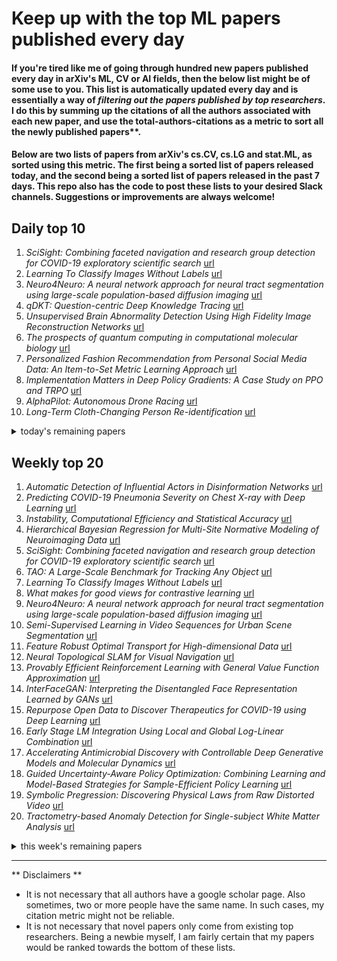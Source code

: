 # Keep up with the top ML papers published every day

#### If you're tired like me of going through hundred new papers published every day in arXiv's ML, CV or AI fields, then the below list might be of some use to you. This list is automatically updated every day and is essentially a way of *filtering out the papers published by top researchers*. I do this by summing up the citations of all the authors associated with each new paper, and use the total-authors-citations as a metric to sort all the newly published papers**. 

#### Below are two lists of papers from arXiv's cs.CV, cs.LG and stat.ML, as sorted using this metric. The first being a sorted list of papers released today, and the second being a sorted list of papers released in the past 7 days. This repo also has the code to post these lists to your desired Slack channels. Suggestions or improvements are always welcome!

## Daily top 10
1. *SciSight: Combining faceted navigation and research group detection for COVID-19 exploratory scientific search* [url](http://arxiv.org/abs/2005.12668)
2. *Learning To Classify Images Without Labels* [url](http://arxiv.org/abs/2005.12320)
3. *Neuro4Neuro: A neural network approach for neural tract segmentation using large-scale population-based diffusion imaging* [url](http://arxiv.org/abs/2005.12838)
4. *qDKT: Question-centric Deep Knowledge Tracing* [url](http://arxiv.org/abs/2005.12442)
5. *Unsupervised Brain Abnormality Detection Using High Fidelity Image Reconstruction Networks* [url](http://arxiv.org/abs/2005.12573)
6. *The prospects of quantum computing in computational molecular biology* [url](http://arxiv.org/abs/2005.12792)
7. *Personalized Fashion Recommendation from Personal Social Media Data: An Item-to-Set Metric Learning Approach* [url](http://arxiv.org/abs/2005.12439)
8. *Implementation Matters in Deep Policy Gradients: A Case Study on PPO and TRPO* [url](http://arxiv.org/abs/2005.12729)
9. *AlphaPilot: Autonomous Drone Racing* [url](http://arxiv.org/abs/2005.12813)
10. *Long-Term Cloth-Changing Person Re-identification* [url](http://arxiv.org/abs/2005.12633)
<details><summary>today's remaining papers</summary>
  <ol start=11>
    <li><i>Towards Fine-grained Human Pose Transfer with Detail Replenishing Network</i> <a href="http://arxiv.org/abs/2005.12494">url</a></li>
    <li><i>DAG-Net: Double Attentive Graph Neural Network for Trajectory Forecasting</i> <a href="http://arxiv.org/abs/2005.12661">url</a></li>
    <li><i>A Deep Learning based Fast Signed Distance Map Generation</i> <a href="http://arxiv.org/abs/2005.12662">url</a></li>
    <li><i>Meta-Reinforcement Learning for Trajectory Design in Wireless UAV Networks</i> <a href="http://arxiv.org/abs/2005.12394">url</a></li>
    <li><i>Path Imputation Strategies for Signature Models</i> <a href="http://arxiv.org/abs/2005.12359">url</a></li>
    <li><i>Integrating LEO Satellite and UAV Relaying via Reinforcement Learning for Non-Terrestrial Networks</i> <a href="http://arxiv.org/abs/2005.12521">url</a></li>
    <li><i>Capturing Local and Global Patterns in Procedural Content Generation via Machine Learning</i> <a href="http://arxiv.org/abs/2005.12579">url</a></li>
    <li><i>What am I Searching for: Zero-shot Target Identity Inference in Visual Search</i> <a href="http://arxiv.org/abs/2005.12741">url</a></li>
    <li><i>SurfaceNet+: An End-to-end 3D Neural Network for Very Sparse Multi-view Stereopsis</i> <a href="http://arxiv.org/abs/2005.12690">url</a></li>
    <li><i>Active Imitation Learning with Noisy Guidance</i> <a href="http://arxiv.org/abs/2005.12801">url</a></li>
    <li><i>Towards Analogy-Based Explanations in Machine Learning</i> <a href="http://arxiv.org/abs/2005.12800">url</a></li>
    <li><i>End-to-End Object Detection with Transformers</i> <a href="http://arxiv.org/abs/2005.12872">url</a></li>
    <li><i>Towards computer-aided severity assessment: training and validation of deep neural networks for geographic extent and opacity extent scoring of chest X-rays for SARS-CoV-2 lung disease severity</i> <a href="http://arxiv.org/abs/2005.12855">url</a></li>
    <li><i>Robust Matrix Completion with Mixed Data Types</i> <a href="http://arxiv.org/abs/2005.12415">url</a></li>
    <li><i>Non-IID Graph Neural Networks</i> <a href="http://arxiv.org/abs/2005.12386">url</a></li>
    <li><i>Interpretable Contrastive Learning for Networks</i> <a href="http://arxiv.org/abs/2005.12419">url</a></li>
    <li><i>Fine-Grained 3D Shape Classification with Hierarchical Part-View Attentions</i> <a href="http://arxiv.org/abs/2005.12541">url</a></li>
    <li><i>Approximation Schemes for ReLU Regression</i> <a href="http://arxiv.org/abs/2005.12844">url</a></li>
    <li><i>A New Unified Method for Detecting Text from Marathon Runners and Sports Players in Video</i> <a href="http://arxiv.org/abs/2005.12524">url</a></li>
    <li><i>Exhaustive Neural Importance Sampling applied to Monte Carlo event generation</i> <a href="http://arxiv.org/abs/2005.12719">url</a></li>
    <li><i>Data-driven Efficient Solvers and Predictions of Conformational Transitions for Langevin Dynamics on Manifold in High Dimensions</i> <a href="http://arxiv.org/abs/2005.12787">url</a></li>
    <li><i>Learning Whole-Body Human-Robot Haptic Interaction in Social Contexts</i> <a href="http://arxiv.org/abs/2005.12508">url</a></li>
    <li><i>Time-Variant Variational Transfer for Value Functions</i> <a href="http://arxiv.org/abs/2005.12864">url</a></li>
    <li><i>A Protection against the Extraction of Neural Network Models</i> <a href="http://arxiv.org/abs/2005.12782">url</a></li>
    <li><i>Med-BERT: pre-trained contextualized embeddings on large-scale structured electronic health records for disease prediction</i> <a href="http://arxiv.org/abs/2005.12833">url</a></li>
    <li><i>Learning Local Features with Context Aggregation for Visual Localization</i> <a href="http://arxiv.org/abs/2005.12880">url</a></li>
    <li><i>Deep Learning for Insider Threat Detection: Review, Challenges and Opportunities</i> <a href="http://arxiv.org/abs/2005.12433">url</a></li>
    <li><i>Construction of embedded fMRI resting state functional connectivity networks using manifold learning</i> <a href="http://arxiv.org/abs/2005.12390">url</a></li>
    <li><i>CalliGAN: Style and Structure-aware Chinese Calligraphy Character Generator</i> <a href="http://arxiv.org/abs/2005.12500">url</a></li>
    <li><i>Unsupervised Domain Expansion from Multiple Sources</i> <a href="http://arxiv.org/abs/2005.12544">url</a></li>
    <li><i>Breaking the Sample Size Barrier in Model-Based Reinforcement Learning with a Generative Model</i> <a href="http://arxiv.org/abs/2005.12900">url</a></li>
    <li><i>Do the Machine Learning Models on a Crowd Sourced Platform Exhibit Bias? An Empirical Study on Model Fairness</i> <a href="http://arxiv.org/abs/2005.12379">url</a></li>
    <li><i>Trainability of Dissipative Perceptron-Based Quantum Neural Networks</i> <a href="http://arxiv.org/abs/2005.12458">url</a></li>
    <li><i>MVIN: Learning Multiview Items for Recommendation</i> <a href="http://arxiv.org/abs/2005.12516">url</a></li>
    <li><i>Learning to map between ferns with differentiable binary embedding networks</i> <a href="http://arxiv.org/abs/2005.12563">url</a></li>
    <li><i>Principal Component Analysis Based on T$\ell_1$-norm Maximization</i> <a href="http://arxiv.org/abs/2005.12263">url</a></li>
    <li><i>A Bayesian Approach for Predicting Food and Beverage Sales in Staff Canteens and Restaurants</i> <a href="http://arxiv.org/abs/2005.12647">url</a></li>
    <li><i>A Data-driven Approach for Noise Reduction in Distantly Supervised Biomedical Relation Extraction</i> <a href="http://arxiv.org/abs/2005.12565">url</a></li>
    <li><i>Network Bending: Manipulating The Inner Representations of Deep Generative Models</i> <a href="http://arxiv.org/abs/2005.12420">url</a></li>
    <li><i>Learning a Reinforced Agent for Flexible Exposure Bracketing Selection</i> <a href="http://arxiv.org/abs/2005.12536">url</a></li>
    <li><i>Forecasting the Spread of Covid-19 Under Control Scenarios Using LSTM and Dynamic Behavioral Models</i> <a href="http://arxiv.org/abs/2005.12270">url</a></li>
    <li><i>Region-adaptive Texture Enhancement for Detailed Person Image Synthesis</i> <a href="http://arxiv.org/abs/2005.12486">url</a></li>
    <li><i>Data Mining with Big Data in Intrusion Detection Systems: A Systematic Literature Review</i> <a href="http://arxiv.org/abs/2005.12267">url</a></li>
    <li><i>Bayesian Generative Models for Knowledge Transfer in MRI Semantic Segmentation Problems</i> <a href="http://arxiv.org/abs/2005.12639">url</a></li>
    <li><i>Deepzzle: Solving Visual Jigsaw Puzzles with Deep Learning andShortest Path Optimization</i> <a href="http://arxiv.org/abs/2005.12548">url</a></li>
    <li><i>Local Motion Planner for Autonomous Navigation in Vineyards with a RGB-D Camera-Based Algorithm and Deep Learning Synergy</i> <a href="http://arxiv.org/abs/2005.12815">url</a></li>
    <li><i>Locally private non-asymptotic testing of discrete distributions is faster using interactive mechanisms</i> <a href="http://arxiv.org/abs/2005.12601">url</a></li>
    <li><i>A reinforcement learning approach to rare trajectory sampling</i> <a href="http://arxiv.org/abs/2005.12890">url</a></li>
    <li><i>How to Grow a (Product) Tree: Personalized Category Suggestions for eCommerce Type-Ahead</i> <a href="http://arxiv.org/abs/2005.12781">url</a></li>
    <li><i>The best way to select features?</i> <a href="http://arxiv.org/abs/2005.12483">url</a></li>
    <li><i>Minimizing Supervision in Multi-label Categorization</i> <a href="http://arxiv.org/abs/2005.12892">url</a></li>
    <li><i>Identity-Preserving Realistic Talking Face Generation</i> <a href="http://arxiv.org/abs/2005.12318">url</a></li>
    <li><i>The IMS-CUBoulder System for the SIGMORPHON 2020 Shared Task on Unsupervised Morphological Paradigm Completion</i> <a href="http://arxiv.org/abs/2005.12411">url</a></li>
    <li><i>DeepRetinotopy: Predicting the Functional Organization of Human Visual Cortex from Structural MRI Data using Geometric Deep Learning</i> <a href="http://arxiv.org/abs/2005.12513">url</a></li>
    <li><i>Memory-Efficient Sampling for Minimax Distance Measures</i> <a href="http://arxiv.org/abs/2005.12627">url</a></li>
    <li><i>Fair Policy Targeting</i> <a href="http://arxiv.org/abs/2005.12395">url</a></li>
    <li><i>Bayesian Stress Testing of Models in a Classification Hierarchy</i> <a href="http://arxiv.org/abs/2005.12327">url</a></li>
    <li><i>Continual Local Training for Better Initialization of Federated Models</i> <a href="http://arxiv.org/abs/2005.12657">url</a></li>
    <li><i>CARPe Posterum: A Convolutional Approach for Real-time Pedestrian Path Prediction</i> <a href="http://arxiv.org/abs/2005.12469">url</a></li>
    <li><i>JPAD-SE: High-Level Semantics for Joint Perception-Accuracy-Distortion Enhancement in Image Compression</i> <a href="http://arxiv.org/abs/2005.12810">url</a></li>
    <li><i>GECToR -- Grammatical Error Correction: Tag, Not Rewrite</i> <a href="http://arxiv.org/abs/2005.12592">url</a></li>
    <li><i>Interpreting Chest X-rays via CNNs that Exploit Hierarchical Disease Dependencies and Uncertainty Labels</i> <a href="http://arxiv.org/abs/2005.12734">url</a></li>
    <li><i>Cubical Ripser: Software for computing persistent homology of image and volume data</i> <a href="http://arxiv.org/abs/2005.12692">url</a></li>
    <li><i>Visual Interest Prediction with Attentive Multi-Task Transfer Learning</i> <a href="http://arxiv.org/abs/2005.12770">url</a></li>
    <li><i>Evolution of Credit Risk Using a Personalized Pagerank Algorithm for Multilayer Networks</i> <a href="http://arxiv.org/abs/2005.12418">url</a></li>
    <li><i>An Effective Pipeline for a Real-world Clothes Retrieval System</i> <a href="http://arxiv.org/abs/2005.12739">url</a></li>
    <li><i>Keep it Simple: Image Statistics Matching for Domain Adaptation</i> <a href="http://arxiv.org/abs/2005.12551">url</a></li>
    <li><i>On the Impossibility of Global Convergence in Multi-Loss Optimization</i> <a href="http://arxiv.org/abs/2005.12649">url</a></li>
    <li><i>FT Speech: Danish Parliament Speech Corpus</i> <a href="http://arxiv.org/abs/2005.12368">url</a></li>
    <li><i>Towards Efficient Scheduling of Federated Mobile Devices under Computational and Statistical Heterogeneity</i> <a href="http://arxiv.org/abs/2005.12326">url</a></li>
    <li><i>Modeling Penetration Testing with Reinforcement Learning Using Capture-the-Flag Challenges and Tabular Q-Learning</i> <a href="http://arxiv.org/abs/2005.12632">url</a></li>
    <li><i>Learning Robust Feature Representations for Scene Text Detection</i> <a href="http://arxiv.org/abs/2005.12466">url</a></li>
    <li><i>Explore Training of Deep Convolutional Neural Networks on Battery-powered Mobile Devices: Design and Application</i> <a href="http://arxiv.org/abs/2005.12901">url</a></li>
    <li><i>Improving Regression Uncertainty Estimates with an Empirical Prior</i> <a href="http://arxiv.org/abs/2005.12496">url</a></li>
    <li><i>Twitter discussions and concerns about COVID-19 pandemic: Twitter data analysis using a machine learning approach</i> <a href="http://arxiv.org/abs/2005.12830">url</a></li>
    <li><i>Inherent Noise in Gradient Based Methods</i> <a href="http://arxiv.org/abs/2005.12743">url</a></li>
    <li><i>Machine Learning-Based Unbalance Detection of a Rotating Shaft Using Vibration Data</i> <a href="http://arxiv.org/abs/2005.12742">url</a></li>
    <li><i>Hard Shape-Constrained Kernel Machines</i> <a href="http://arxiv.org/abs/2005.12636">url</a></li>
    <li><i>Perceptual Extreme Super Resolution Network with Receptive Field Block</i> <a href="http://arxiv.org/abs/2005.12597">url</a></li>
    <li><i>Enhancing accuracy of deep learning algorithms by training with low-discrepancy sequences</i> <a href="http://arxiv.org/abs/2005.12564">url</a></li>
    <li><i>Noise Robust TTS for Low Resource Speakers using Pre-trained Model and Speech Enhancement</i> <a href="http://arxiv.org/abs/2005.12531">url</a></li>
    <li><i>Survey: Machine Learning in Production Rendering</i> <a href="http://arxiv.org/abs/2005.12518">url</a></li>
    <li><i>Is deeper better? It depends on locality of relevant features</i> <a href="http://arxiv.org/abs/2005.12488">url</a></li>
    <li><i>Identification of Crystal Symmetry from Noisy Diffraction Patterns by A Shape Analysis and Deep Learning</i> <a href="http://arxiv.org/abs/2005.12476">url</a></li>
    <li><i>SegAttnGAN: Text to Image Generation with Segmentation Attention</i> <a href="http://arxiv.org/abs/2005.12444">url</a></li>
    <li><i>Incidental Supervision: Moving beyond Supervised Learning</i> <a href="http://arxiv.org/abs/2005.12339">url</a></li>
    <li><i>Wind Speed Prediction and Visualization Using Long Short-Term Memory Networks (LSTM)</i> <a href="http://arxiv.org/abs/2005.12401">url</a></li>
  </ol>
</details>

## Weekly top 20
1. *Automatic Detection of Influential Actors in Disinformation Networks* [url](http://arxiv.org/abs/2005.10879)
2. *Predicting COVID-19 Pneumonia Severity on Chest X-ray with Deep Learning* [url](http://arxiv.org/abs/2005.11856)
3. *Instability, Computational Efficiency and Statistical Accuracy* [url](http://arxiv.org/abs/2005.11411)
4. *Hierarchical Bayesian Regression for Multi-Site Normative Modeling of Neuroimaging Data* [url](http://arxiv.org/abs/2005.12055)
5. *SciSight: Combining faceted navigation and research group detection for COVID-19 exploratory scientific search* [url](http://arxiv.org/abs/2005.12668)
6. *TAO: A Large-Scale Benchmark for Tracking Any Object* [url](http://arxiv.org/abs/2005.10356)
7. *Learning To Classify Images Without Labels* [url](http://arxiv.org/abs/2005.12320)
8. *What makes for good views for contrastive learning* [url](http://arxiv.org/abs/2005.10243)
9. *Neuro4Neuro: A neural network approach for neural tract segmentation using large-scale population-based diffusion imaging* [url](http://arxiv.org/abs/2005.12838)
10. *Semi-Supervised Learning in Video Sequences for Urban Scene Segmentation* [url](http://arxiv.org/abs/2005.10266)
11. *Feature Robust Optimal Transport for High-dimensional Data* [url](http://arxiv.org/abs/2005.12123)
12. *Neural Topological SLAM for Visual Navigation* [url](http://arxiv.org/abs/2005.12256)
13. *Provably Efficient Reinforcement Learning with General Value Function Approximation* [url](http://arxiv.org/abs/2005.10804)
14. *InterFaceGAN: Interpreting the Disentangled Face Representation Learned by GANs* [url](http://arxiv.org/abs/2005.09635)
15. *Repurpose Open Data to Discover Therapeutics for COVID-19 using Deep Learning* [url](http://arxiv.org/abs/2005.10831)
16. *Early Stage LM Integration Using Local and Global Log-Linear Combination* [url](http://arxiv.org/abs/2005.10049)
17. *Accelerating Antimicrobial Discovery with Controllable Deep Generative Models and Molecular Dynamics* [url](http://arxiv.org/abs/2005.11248)
18. *Guided Uncertainty-Aware Policy Optimization: Combining Learning and Model-Based Strategies for Sample-Efficient Policy Learning* [url](http://arxiv.org/abs/2005.10872)
19. *Symbolic Pregression: Discovering Physical Laws from Raw Distorted Video* [url](http://arxiv.org/abs/2005.11212)
20. *Tractometry-based Anomaly Detection for Single-subject White Matter Analysis* [url](http://arxiv.org/abs/2005.11082)
<details><summary>this week's remaining papers</summary>
  <ol start=21>
    <li><i>Ventral-Dorsal Neural Networks: Object Detection via Selective Attention</i> <a href="http://arxiv.org/abs/2005.09727">url</a></li>
    <li><i>qDKT: Question-centric Deep Knowledge Tracing</i> <a href="http://arxiv.org/abs/2005.12442">url</a></li>
    <li><i>VideoForensicsHQ: Detecting High-quality Manipulated Face Videos</i> <a href="http://arxiv.org/abs/2005.10360">url</a></li>
    <li><i>Range Conditioned Dilated Convolutions for Scale Invariant 3D Object Detection</i> <a href="http://arxiv.org/abs/2005.09927">url</a></li>
    <li><i>Robust Object Detection under Occlusion with \\Context-Aware CompositionalNets</i> <a href="http://arxiv.org/abs/2005.11643">url</a></li>
    <li><i>Classification of Epithelial Ovarian Carcinoma Whole-Slide Pathology Images Using Deep Transfer Learning</i> <a href="http://arxiv.org/abs/2005.10957">url</a></li>
    <li><i>Learning Camera Miscalibration Detection</i> <a href="http://arxiv.org/abs/2005.11711">url</a></li>
    <li><i>Continuous Release of Data Streams under both Centralized and Local Differential Privacy</i> <a href="http://arxiv.org/abs/2005.11753">url</a></li>
    <li><i>Image Translation by Latent Union of Subspaces for Cross-Domain Plaque Detection</i> <a href="http://arxiv.org/abs/2005.11384">url</a></li>
    <li><i>High-Resolution Image Inpainting with Iterative Confidence Feedback and Guided Upsampling</i> <a href="http://arxiv.org/abs/2005.11742">url</a></li>
    <li><i>Combining Experts' Causal Judgments</i> <a href="http://arxiv.org/abs/2005.10180">url</a></li>
    <li><i>Unsupervised Brain Abnormality Detection Using High Fidelity Image Reconstruction Networks</i> <a href="http://arxiv.org/abs/2005.12573">url</a></li>
    <li><i>HF-UNet: Learning Hierarchically Inter-Task Relevance in Multi-Task U-Net for Accurate Prostate Segmentation</i> <a href="http://arxiv.org/abs/2005.10439">url</a></li>
    <li><i>Point2Mesh: A Self-Prior for Deformable Meshes</i> <a href="http://arxiv.org/abs/2005.11084">url</a></li>
    <li><i>Towards Streaming Image Understanding</i> <a href="http://arxiv.org/abs/2005.10420">url</a></li>
    <li><i>Fine-Grain Few-Shot Vision via Domain Knowledge as Hyperspherical Priors</i> <a href="http://arxiv.org/abs/2005.11450">url</a></li>
    <li><i>The challenges of deploying artificial intelligence models in a rapidly evolving pandemic</i> <a href="http://arxiv.org/abs/2005.12137">url</a></li>
    <li><i>AOWS: Adaptive and optimal network width search with latency constraints</i> <a href="http://arxiv.org/abs/2005.10481">url</a></li>
    <li><i>ShapeAdv: Generating Shape-Aware Adversarial 3D Point Clouds</i> <a href="http://arxiv.org/abs/2005.11626">url</a></li>
    <li><i>Learning to rank via combining representations</i> <a href="http://arxiv.org/abs/2005.10700">url</a></li>
    <li><i>Wish You Were Here: Context-Aware Human Generation</i> <a href="http://arxiv.org/abs/2005.10663">url</a></li>
    <li><i>Optimization-driven Deep Reinforcement Learning for Robust Beamforming in IRS-assisted Wireless Communications</i> <a href="http://arxiv.org/abs/2005.11885">url</a></li>
    <li><i>Model-Based Robust Deep Learning</i> <a href="http://arxiv.org/abs/2005.10247">url</a></li>
    <li><i>Model Evidence with Fast Tree Based Quadrature</i> <a href="http://arxiv.org/abs/2005.11300">url</a></li>
    <li><i>Sequential Recommendation with Self-Attentive Multi-Adversarial Network</i> <a href="http://arxiv.org/abs/2005.10602">url</a></li>
    <li><i>The prospects of quantum computing in computational molecular biology</i> <a href="http://arxiv.org/abs/2005.12792">url</a></li>
    <li><i>Active Speakers in Context</i> <a href="http://arxiv.org/abs/2005.09812">url</a></li>
    <li><i>Personalized Fashion Recommendation from Personal Social Media Data: An Item-to-Set Metric Learning Approach</i> <a href="http://arxiv.org/abs/2005.12439">url</a></li>
    <li><i>Machine Identification of High Impact Research through Text and Image Analysis</i> <a href="http://arxiv.org/abs/2005.10321">url</a></li>
    <li><i>Accelerated Convergence for Counterfactual Learning to Rank</i> <a href="http://arxiv.org/abs/2005.10615">url</a></li>
    <li><i>FedPD: A Federated Learning Framework with Optimal Rates and Adaptivity to Non-IID Data</i> <a href="http://arxiv.org/abs/2005.11418">url</a></li>
    <li><i>Implementation Matters in Deep Policy Gradients: A Case Study on PPO and TRPO</i> <a href="http://arxiv.org/abs/2005.12729">url</a></li>
    <li><i>Nonparametric inverse probability weighted estimators based on the highly adaptive lasso</i> <a href="http://arxiv.org/abs/2005.11303">url</a></li>
    <li><i>Multi-Margin based Decorrelation Learning for Heterogeneous Face Recognition</i> <a href="http://arxiv.org/abs/2005.11945">url</a></li>
    <li><i>Pythia: Grammar-Based Fuzzing of REST APIs with Coverage-guided Feedback and Learning-based Mutations</i> <a href="http://arxiv.org/abs/2005.11498">url</a></li>
    <li><i>Design of a dynamic and self-adapting system, supported with artificial intelligence, machine learning and real-time intelligence for predictive cyber risk analytics</i> <a href="http://arxiv.org/abs/2005.12150">url</a></li>
    <li><i>Rethinking Performance Estimation in Neural Architecture Search</i> <a href="http://arxiv.org/abs/2005.09917">url</a></li>
    <li><i>Accounting for Input Noise in Gaussian Process Parameter Retrieval</i> <a href="http://arxiv.org/abs/2005.09907">url</a></li>
    <li><i>AlphaPilot: Autonomous Drone Racing</i> <a href="http://arxiv.org/abs/2005.12813">url</a></li>
    <li><i>Retrieval-Augmented Generation for Knowledge-Intensive NLP Tasks</i> <a href="http://arxiv.org/abs/2005.11401">url</a></li>
    <li><i>Long-Term Cloth-Changing Person Re-identification</i> <a href="http://arxiv.org/abs/2005.12633">url</a></li>
    <li><i>Towards Fine-grained Human Pose Transfer with Detail Replenishing Network</i> <a href="http://arxiv.org/abs/2005.12494">url</a></li>
    <li><i>Adversarial Feature Selection against Evasion Attacks</i> <a href="http://arxiv.org/abs/2005.12154">url</a></li>
    <li><i>When Dictionary Learning Meets Deep Learning: Deep Dictionary Learning and Coding Network for Image Recognition with Limited Data</i> <a href="http://arxiv.org/abs/2005.10940">url</a></li>
    <li><i>Speaker diarization with session-level speaker embedding refinement using graph neural networks</i> <a href="http://arxiv.org/abs/2005.11371">url</a></li>
    <li><i>SunDown: Model-driven Per-Panel Solar Anomaly Detection for Residential Arrays</i> <a href="http://arxiv.org/abs/2005.12181">url</a></li>
    <li><i>DAG-Net: Double Attentive Graph Neural Network for Trajectory Forecasting</i> <a href="http://arxiv.org/abs/2005.12661">url</a></li>
    <li><i>Principal Fairness for Human and Algorithmic Decision-Making</i> <a href="http://arxiv.org/abs/2005.10400">url</a></li>
    <li><i>Attention-based Neural Bag-of-Features Learning for Sequence Data</i> <a href="http://arxiv.org/abs/2005.12250">url</a></li>
    <li><i>Learning visual servo policies via planner cloning</i> <a href="http://arxiv.org/abs/2005.11810">url</a></li>
    <li><i>A Deep Learning based Fast Signed Distance Map Generation</i> <a href="http://arxiv.org/abs/2005.12662">url</a></li>
    <li><i>Improving Proper Noun Recognition in End-to-End ASR By Customization of the MWER Loss Criterion</i> <a href="http://arxiv.org/abs/2005.09756">url</a></li>
    <li><i>Successive Refinement of Privacy</i> <a href="http://arxiv.org/abs/2005.11651">url</a></li>
    <li><i>Master-Auxiliary: an efficient aggregation strategy for video anomaly detection</i> <a href="http://arxiv.org/abs/2005.11645">url</a></li>
    <li><i>Novel Policy Seeking with Constrained Optimization</i> <a href="http://arxiv.org/abs/2005.10696">url</a></li>
    <li><i>Dynamic Refinement Network for Oriented and Densely Packed Object Detection</i> <a href="http://arxiv.org/abs/2005.09973">url</a></li>
    <li><i>Meta-Reinforcement Learning for Trajectory Design in Wireless UAV Networks</i> <a href="http://arxiv.org/abs/2005.12394">url</a></li>
    <li><i>Consistency of Empirical Bayes And Kernel Flow For Hierarchical Parameter Estimation</i> <a href="http://arxiv.org/abs/2005.11375">url</a></li>
    <li><i>Learning Undirected Graphs in Financial Markets</i> <a href="http://arxiv.org/abs/2005.09958">url</a></li>
    <li><i>The Effects of Randomness on the Stability of Node Embeddings</i> <a href="http://arxiv.org/abs/2005.10039">url</a></li>
    <li><i>Path Imputation Strategies for Signature Models</i> <a href="http://arxiv.org/abs/2005.12359">url</a></li>
    <li><i>Integrating LEO Satellite and UAV Relaying via Reinforcement Learning for Non-Terrestrial Networks</i> <a href="http://arxiv.org/abs/2005.12521">url</a></li>
    <li><i>Capturing Local and Global Patterns in Procedural Content Generation via Machine Learning</i> <a href="http://arxiv.org/abs/2005.12579">url</a></li>
    <li><i>What am I Searching for: Zero-shot Target Identity Inference in Visual Search</i> <a href="http://arxiv.org/abs/2005.12741">url</a></li>
    <li><i>Longitudinal Deep Kernel Gaussian Process Regression</i> <a href="http://arxiv.org/abs/2005.11770">url</a></li>
    <li><i>Leveraging Text Data Using Hybrid Transformer-LSTM Based End-to-End ASR in Transfer Learning</i> <a href="http://arxiv.org/abs/2005.10407">url</a></li>
    <li><i>Adaptive Adversarial Logits Pairing</i> <a href="http://arxiv.org/abs/2005.11904">url</a></li>
    <li><i>Multi-view Alignment and Generation in CCA via Consistent Latent Encoding</i> <a href="http://arxiv.org/abs/2005.11716">url</a></li>
    <li><i>Understanding Contrastive Representation Learning through Alignment and Uniformity on the Hypersphere</i> <a href="http://arxiv.org/abs/2005.10242">url</a></li>
    <li><i>CHEER: Rich Model Helps Poor Model via Knowledge Infusion</i> <a href="http://arxiv.org/abs/2005.10918">url</a></li>
    <li><i>Supervised Learning in the Presence of Concept Drift: A modelling framework</i> <a href="http://arxiv.org/abs/2005.10531">url</a></li>
    <li><i>Graph Structure Learning for Robust Graph Neural Networks</i> <a href="http://arxiv.org/abs/2005.10203">url</a></li>
    <li><i>SurfaceNet+: An End-to-end 3D Neural Network for Very Sparse Multi-view Stereopsis</i> <a href="http://arxiv.org/abs/2005.12690">url</a></li>
    <li><i>A Modified Fourier-Mellin Approach for Source Device Identification on Stabilized Videos</i> <a href="http://arxiv.org/abs/2005.09984">url</a></li>
    <li><i>The Random Feature Model for Input-Output Maps between Banach Spaces</i> <a href="http://arxiv.org/abs/2005.10224">url</a></li>
    <li><i>Multi-view polarimetric scattering cloud tomography and retrieval of droplet size</i> <a href="http://arxiv.org/abs/2005.11423">url</a></li>
    <li><i>One-Shot Unsupervised Cross-Domain Detection</i> <a href="http://arxiv.org/abs/2005.11610">url</a></li>
    <li><i>Neural Bipartite Matching</i> <a href="http://arxiv.org/abs/2005.11304">url</a></li>
    <li><i>Head2Head: Video-based Neural Head Synthesis</i> <a href="http://arxiv.org/abs/2005.10954">url</a></li>
    <li><i>Connecting the Dots: Multivariate Time Series Forecasting with Graph Neural Networks</i> <a href="http://arxiv.org/abs/2005.11650">url</a></li>
    <li><i>Hyperspectral Image Classification with Attention Aided CNNs</i> <a href="http://arxiv.org/abs/2005.11977">url</a></li>
    <li><i>Active Imitation Learning with Noisy Guidance</i> <a href="http://arxiv.org/abs/2005.12801">url</a></li>
    <li><i>Representation of Developer Expertise in Open Source Software</i> <a href="http://arxiv.org/abs/2005.10176">url</a></li>
    <li><i>Trialstreamer: Mapping and Browsing Medical Evidence in Real-Time</i> <a href="http://arxiv.org/abs/2005.10865">url</a></li>
    <li><i>A Comparative Evaluation of Heart Rate Estimation Methods using Face Videos</i> <a href="http://arxiv.org/abs/2005.11101">url</a></li>
    <li><i>Graph-based, Self-Supervised Program Repair from Diagnostic Feedback</i> <a href="http://arxiv.org/abs/2005.10636">url</a></li>
    <li><i>Towards Analogy-Based Explanations in Machine Learning</i> <a href="http://arxiv.org/abs/2005.12800">url</a></li>
    <li><i>End-to-End Object Detection with Transformers</i> <a href="http://arxiv.org/abs/2005.12872">url</a></li>
    <li><i>Reactive Sample Size for Heuristic Search in Simulation-based Optimization</i> <a href="http://arxiv.org/abs/2005.12141">url</a></li>
    <li><i>From ImageNet to Image Classification: Contextualizing Progress on Benchmarks</i> <a href="http://arxiv.org/abs/2005.11295">url</a></li>
    <li><i>Towards computer-aided severity assessment: training and validation of deep neural networks for geographic extent and opacity extent scoring of chest X-rays for SARS-CoV-2 lung disease severity</i> <a href="http://arxiv.org/abs/2005.12855">url</a></li>
    <li><i>Identify Speakers in Cocktail Parties with End-to-End Attention</i> <a href="http://arxiv.org/abs/2005.11408">url</a></li>
    <li><i>Robust Matrix Completion with Mixed Data Types</i> <a href="http://arxiv.org/abs/2005.12415">url</a></li>
    <li><i>S3VAE: Self-Supervised Sequential VAE for Representation Disentanglement and Data Generation</i> <a href="http://arxiv.org/abs/2005.11437">url</a></li>
    <li><i>Hierarchical Multi-Scale Attention for Semantic Segmentation</i> <a href="http://arxiv.org/abs/2005.10821">url</a></li>
    <li><i>Non-IID Graph Neural Networks</i> <a href="http://arxiv.org/abs/2005.12386">url</a></li>
    <li><i>Learning to Simulate Dynamic Environments with GameGAN</i> <a href="http://arxiv.org/abs/2005.12126">url</a></li>
    <li><i>CATN: Cross-Domain Recommendation for Cold-Start Users via Aspect Transfer Network</i> <a href="http://arxiv.org/abs/2005.10549">url</a></li>
    <li><i>Joint Item Recommendation and Attribute Inference: An Adaptive Graph Convolutional Network Approach</i> <a href="http://arxiv.org/abs/2005.12021">url</a></li>
    <li><i>Panoptic Instance Segmentation on Pigs</i> <a href="http://arxiv.org/abs/2005.10499">url</a></li>
    <li><i>Joint Detection and Tracking in Videos with Identification Features</i> <a href="http://arxiv.org/abs/2005.10905">url</a></li>
    <li><i>On Evaluating Weakly Supervised Action Segmentation Methods</i> <a href="http://arxiv.org/abs/2005.09743">url</a></li>
    <li><i>Interpretable Contrastive Learning for Networks</i> <a href="http://arxiv.org/abs/2005.12419">url</a></li>
    <li><i>Greedy Algorithm almost Dominates in Smoothed Contextual Bandits</i> <a href="http://arxiv.org/abs/2005.10624">url</a></li>
    <li><i>Investigation of learning abilities on linguistic features in sequence-to-sequence text-to-speech synthesis</i> <a href="http://arxiv.org/abs/2005.10390">url</a></li>
    <li><i>Neural Ordinary Differential Equation based Recurrent Neural Network Model</i> <a href="http://arxiv.org/abs/2005.09807">url</a></li>
    <li><i>Neural ODEs for Informative Missingness in Multivariate Time Series</i> <a href="http://arxiv.org/abs/2005.10693">url</a></li>
    <li><i>Fine-Grained 3D Shape Classification with Hierarchical Part-View Attentions</i> <a href="http://arxiv.org/abs/2005.12541">url</a></li>
    <li><i>Novel Human-Object Interaction Detection via Adversarial Domain Generalization</i> <a href="http://arxiv.org/abs/2005.11406">url</a></li>
    <li><i>How Useful are Reviews for Recommendation? A Critical Review and Potential Improvements</i> <a href="http://arxiv.org/abs/2005.12210">url</a></li>
    <li><i>Approximation Schemes for ReLU Regression</i> <a href="http://arxiv.org/abs/2005.12844">url</a></li>
    <li><i>SERIL: Noise Adaptive Speech Enhancement using Regularization-based Incremental Learning</i> <a href="http://arxiv.org/abs/2005.11760">url</a></li>
    <li><i>Tensor completion via nonconvex tensor ring rank minimization with guaranteed convergence</i> <a href="http://arxiv.org/abs/2005.09674">url</a></li>
    <li><i>Active Learning for Skewed Data Sets</i> <a href="http://arxiv.org/abs/2005.11442">url</a></li>
    <li><i>Neural Collaborative Filtering vs. Matrix Factorization Revisited</i> <a href="http://arxiv.org/abs/2005.09683">url</a></li>
    <li><i>Rethinking of Pedestrian Attribute Recognition: Realistic Datasets with Efficient Method</i> <a href="http://arxiv.org/abs/2005.11909">url</a></li>
    <li><i>SoK: Arms Race in Adversarial Malware Detection</i> <a href="http://arxiv.org/abs/2005.11671">url</a></li>
    <li><i>RAPiD: Rotation-Aware People Detection in Overhead Fisheye Images</i> <a href="http://arxiv.org/abs/2005.11623">url</a></li>
    <li><i>Federated Deep Learning Framework For Hybrid Beamforming in mm-Wave Massive MIMO</i> <a href="http://arxiv.org/abs/2005.09969">url</a></li>
    <li><i>A New Unified Method for Detecting Text from Marathon Runners and Sports Players in Video</i> <a href="http://arxiv.org/abs/2005.12524">url</a></li>
    <li><i>Premium Access to Convolutional Neural Networks</i> <a href="http://arxiv.org/abs/2005.11100">url</a></li>
    <li><i>Vision-based control of a knuckle boom crane with online cable length estimation</i> <a href="http://arxiv.org/abs/2005.11794">url</a></li>
    <li><i>Unsupervised segmentation via semantic-apparent feature fusion</i> <a href="http://arxiv.org/abs/2005.10513">url</a></li>
    <li><i>A Novel Meta Learning Framework for Feature Selection using Data Synthesis and Fuzzy Similarity</i> <a href="http://arxiv.org/abs/2005.09856">url</a></li>
    <li><i>Exhaustive Neural Importance Sampling applied to Monte Carlo event generation</i> <a href="http://arxiv.org/abs/2005.12719">url</a></li>
    <li><i>Understanding the Importance of Heart Sound Segmentation for Heart Anomaly Detection</i> <a href="http://arxiv.org/abs/2005.10480">url</a></li>
    <li><i>Intra- and Inter-Action Understanding via Temporal Action Parsing</i> <a href="http://arxiv.org/abs/2005.10229">url</a></li>
    <li><i>Pulmonary Nodule Malignancy Classification Using its Temporal Evolution with Two-Stream 3D Convolutional Neural Networks</i> <a href="http://arxiv.org/abs/2005.11341">url</a></li>
    <li><i>Self-supervised Robust Object Detectors from Partially Labelled datasets</i> <a href="http://arxiv.org/abs/2005.11549">url</a></li>
    <li><i>Incremental Real-Time Personalization in Human Activity Recognition Using Domain Adaptive Batch Normalization</i> <a href="http://arxiv.org/abs/2005.12178">url</a></li>
    <li><i>Investigating Vulnerability to Adversarial Examples on Multimodal Data Fusion in Deep Learning</i> <a href="http://arxiv.org/abs/2005.10987">url</a></li>
    <li><i>Robust Ensemble Model Training via Random Layer Sampling Against Adversarial Attack</i> <a href="http://arxiv.org/abs/2005.10757">url</a></li>
    <li><i>Efficient Ensemble Model Generation for Uncertainty Estimation with Bayesian Approximation in Segmentation</i> <a href="http://arxiv.org/abs/2005.10754">url</a></li>
    <li><i>Revisiting Role of Autoencoders in Adversarial Settings</i> <a href="http://arxiv.org/abs/2005.10750">url</a></li>
    <li><i>A Survey of Information Cascade Analysis: Models, Predictions and Recent Advances</i> <a href="http://arxiv.org/abs/2005.11041">url</a></li>
    <li><i>Instance-aware Image Colorization</i> <a href="http://arxiv.org/abs/2005.10825">url</a></li>
    <li><i>Focus Longer to See Better:Recursively Refined Attention for Fine-Grained Image Classification</i> <a href="http://arxiv.org/abs/2005.10979">url</a></li>
    <li><i>Transfer Learning via Contextual Invariants for One-to-Many Cross-Domain Recommendation</i> <a href="http://arxiv.org/abs/2005.10473">url</a></li>
    <li><i>mvlearn: Multiview Machine Learning in Python</i> <a href="http://arxiv.org/abs/2005.11890">url</a></li>
    <li><i>Why distillation helps: a statistical perspective</i> <a href="http://arxiv.org/abs/2005.10419">url</a></li>
    <li><i>Fast differentiable DNA and protein sequence optimization for molecular design</i> <a href="http://arxiv.org/abs/2005.11275">url</a></li>
    <li><i>How Training Data Impacts Performance in Learning-based Control</i> <a href="http://arxiv.org/abs/2005.12062">url</a></li>
    <li><i>Off-policy Learning for Remote Electrical Tilt Optimization</i> <a href="http://arxiv.org/abs/2005.10577">url</a></li>
    <li><i>Revisiting Membership Inference Under Realistic Assumptions</i> <a href="http://arxiv.org/abs/2005.10881">url</a></li>
    <li><i>Coronavirus: Comparing COVID-19, SARS and MERS in the eyes of AI</i> <a href="http://arxiv.org/abs/2005.11524">url</a></li>
    <li><i>Deep Learning for LiDAR Point Clouds in Autonomous Driving: A Review</i> <a href="http://arxiv.org/abs/2005.09830">url</a></li>
    <li><i>DJEnsemble: On the Selection of a Disjoint Ensemble of Deep Learning Black-Box Spatio-temporal Models</i> <a href="http://arxiv.org/abs/2005.11093">url</a></li>
    <li><i>Omnidirectional Images as Moving Camera Videos</i> <a href="http://arxiv.org/abs/2005.10547">url</a></li>
    <li><i>Efficient and Phase-aware Video Super-resolution for Cardiac MRI</i> <a href="http://arxiv.org/abs/2005.10626">url</a></li>
    <li><i>An interpretable automated detection system for FISH-based HER2 oncogene amplification testing in histo-pathological routine images of breast and gastric cancer diagnostics</i> <a href="http://arxiv.org/abs/2005.12066">url</a></li>
    <li><i>Data-driven Efficient Solvers and Predictions of Conformational Transitions for Langevin Dynamics on Manifold in High Dimensions</i> <a href="http://arxiv.org/abs/2005.12787">url</a></li>
    <li><i>CSNE: Conditional Signed Network Embedding</i> <a href="http://arxiv.org/abs/2005.10701">url</a></li>
    <li><i>Inverse problems with second-order Total Generalized Variation constraints</i> <a href="http://arxiv.org/abs/2005.09725">url</a></li>
    <li><i>AnimGAN: A Spatiotemporally-Conditioned Generative Adversarial Network for Character Animation</i> <a href="http://arxiv.org/abs/2005.11489">url</a></li>
    <li><i>A Lightweight CNN and Joint Shape-Joint Space (JS2) Descriptor for Radiological Osteoarthritis Detection</i> <a href="http://arxiv.org/abs/2005.11715">url</a></li>
    <li><i>Network On Network for Tabular Data Classification in Real-world Applications</i> <a href="http://arxiv.org/abs/2005.10114">url</a></li>
    <li><i>Boosting First-order Methods by Shifting Objective: New Schemes with Faster Worst Case Rates</i> <a href="http://arxiv.org/abs/2005.12061">url</a></li>
    <li><i>TinyLSTMs: Efficient Neural Speech Enhancement for Hearing Aids</i> <a href="http://arxiv.org/abs/2005.11138">url</a></li>
    <li><i>Adversarial Machine Learning in Recommender Systems: State of the art and Challenges</i> <a href="http://arxiv.org/abs/2005.10322">url</a></li>
    <li><i>Learning from Naturalistic Driving Data for Human-like Autonomous Highway Driving</i> <a href="http://arxiv.org/abs/2005.11470">url</a></li>
    <li><i>Driver Identification through Stochastic Multi-State Car-Following Modeling</i> <a href="http://arxiv.org/abs/2005.11077">url</a></li>
    <li><i>On compression rate of quantum autoencoders: Control design, numerical and experimental realization</i> <a href="http://arxiv.org/abs/2005.11149">url</a></li>
    <li><i>Global Optimization of Gaussian processes</i> <a href="http://arxiv.org/abs/2005.10902">url</a></li>
    <li><i>Learning Whole-Body Human-Robot Haptic Interaction in Social Contexts</i> <a href="http://arxiv.org/abs/2005.12508">url</a></li>
    <li><i>Position-based Scaled Gradient for Model Quantization and Sparse Training</i> <a href="http://arxiv.org/abs/2005.11035">url</a></li>
    <li><i>KL-Divergence-Based Region Proposal Network for Object Detection</i> <a href="http://arxiv.org/abs/2005.11220">url</a></li>
    <li><i>Interlayer and Intralayer Scale Aggregation for Scale-invariant Crowd Counting</i> <a href="http://arxiv.org/abs/2005.11943">url</a></li>
    <li><i>Time-Variant Variational Transfer for Value Functions</i> <a href="http://arxiv.org/abs/2005.12864">url</a></li>
    <li><i>A Complex KBQA System using Multiple Reasoning Paths</i> <a href="http://arxiv.org/abs/2005.10970">url</a></li>
    <li><i>Hidden Markov Chains, Entropic Forward-Backward, and Part-Of-Speech Tagging</i> <a href="http://arxiv.org/abs/2005.10629">url</a></li>
    <li><i>Mirror Descent Policy Optimization</i> <a href="http://arxiv.org/abs/2005.09814">url</a></li>
    <li><i>Classification and Clustering of arXiv Documents, Sections, and Abstracts, Comparing Encodings of Natural and Mathematical Language</i> <a href="http://arxiv.org/abs/2005.11021">url</a></li>
    <li><i>Bridging the gap between Natural and Medical Images through Deep Colorization</i> <a href="http://arxiv.org/abs/2005.10589">url</a></li>
    <li><i>A Novel Confidence-Based Algorithm for Structured Bandits</i> <a href="http://arxiv.org/abs/2005.11593">url</a></li>
    <li><i>Understanding Negative Sampling in Graph Representation Learning</i> <a href="http://arxiv.org/abs/2005.09863">url</a></li>
    <li><i>A Protection against the Extraction of Neural Network Models</i> <a href="http://arxiv.org/abs/2005.12782">url</a></li>
    <li><i>Med-BERT: pre-trained contextualized embeddings on large-scale structured electronic health records for disease prediction</i> <a href="http://arxiv.org/abs/2005.12833">url</a></li>
    <li><i>End-to-End Auditory Object Recognition via Inception Nucleus</i> <a href="http://arxiv.org/abs/2005.12195">url</a></li>
    <li><i>MASK: A flexible framework to facilitate de-identification of clinical texts</i> <a href="http://arxiv.org/abs/2005.11687">url</a></li>
    <li><i>Learning Local Features with Context Aggregation for Visual Localization</i> <a href="http://arxiv.org/abs/2005.12880">url</a></li>
    <li><i>Deep Learning for Insider Threat Detection: Review, Challenges and Opportunities</i> <a href="http://arxiv.org/abs/2005.12433">url</a></li>
    <li><i>Construction of embedded fMRI resting state functional connectivity networks using manifold learning</i> <a href="http://arxiv.org/abs/2005.12390">url</a></li>
    <li><i>CalliGAN: Style and Structure-aware Chinese Calligraphy Character Generator</i> <a href="http://arxiv.org/abs/2005.12500">url</a></li>
    <li><i>Dynamic Sparsity Neural Networks for Automatic Speech Recognition</i> <a href="http://arxiv.org/abs/2005.10627">url</a></li>
    <li><i>Policy Entropy for Out-of-Distribution Classification</i> <a href="http://arxiv.org/abs/2005.12069">url</a></li>
    <li><i>Beyond the Mean-Field: Structured Deep Gaussian Processes Improve the Predictive Uncertainties</i> <a href="http://arxiv.org/abs/2005.11110">url</a></li>
    <li><i>Visual Attention: Deep Rare Features</i> <a href="http://arxiv.org/abs/2005.12073">url</a></li>
    <li><i>Manifold Alignment for Semantically Aligned Style Transfer</i> <a href="http://arxiv.org/abs/2005.10777">url</a></li>
    <li><i>Lung Segmentation from Chest X-rays using Variational Data Imputation</i> <a href="http://arxiv.org/abs/2005.10052">url</a></li>
    <li><i>Cross-Domain Few-Shot Learning with Meta Fine-Tuning</i> <a href="http://arxiv.org/abs/2005.10544">url</a></li>
    <li><i>Feature Purification: How Adversarial Training Performs Robust Deep Learning</i> <a href="http://arxiv.org/abs/2005.10190">url</a></li>
    <li><i>Convolutional Neural Networks applied to sky images for short-term solar irradiance forecasting</i> <a href="http://arxiv.org/abs/2005.11246">url</a></li>
    <li><i>Secure and Differentially Private Bayesian Learning on Distributed Data</i> <a href="http://arxiv.org/abs/2005.11007">url</a></li>
    <li><i>Benefits of temporal information for appearance-based gaze estimation</i> <a href="http://arxiv.org/abs/2005.11670">url</a></li>
    <li><i>Triplet-Based Wireless Channel Charting</i> <a href="http://arxiv.org/abs/2005.12242">url</a></li>
    <li><i>Large scale evaluation of importance maps in automatic speech recognition</i> <a href="http://arxiv.org/abs/2005.10929">url</a></li>
    <li><i>The Average-Case Time Complexity of Certifying the Restricted Isometry Property</i> <a href="http://arxiv.org/abs/2005.11270">url</a></li>
    <li><i>Computationally efficient sparse clustering</i> <a href="http://arxiv.org/abs/2005.10817">url</a></li>
    <li><i>DisCoveR: Accurate & Efficient Discovery of Declarative Process Models</i> <a href="http://arxiv.org/abs/2005.10085">url</a></li>
    <li><i>Unsupervised Domain Expansion from Multiple Sources</i> <a href="http://arxiv.org/abs/2005.12544">url</a></li>
    <li><i>An Introduction to Neural Architecture Search for Convolutional Networks</i> <a href="http://arxiv.org/abs/2005.11074">url</a></li>
    <li><i>Breaking the Sample Size Barrier in Model-Based Reinforcement Learning with a Generative Model</i> <a href="http://arxiv.org/abs/2005.12900">url</a></li>
    <li><i>Global Multiclass Classification from Heterogeneous Local Models</i> <a href="http://arxiv.org/abs/2005.10848">url</a></li>
    <li><i>Do the Machine Learning Models on a Crowd Sourced Platform Exhibit Bias? An Empirical Study on Model Fairness</i> <a href="http://arxiv.org/abs/2005.12379">url</a></li>
    <li><i>Trainability of Dissipative Perceptron-Based Quantum Neural Networks</i> <a href="http://arxiv.org/abs/2005.12458">url</a></li>
    <li><i>MVIN: Learning Multiview Items for Recommendation</i> <a href="http://arxiv.org/abs/2005.12516">url</a></li>
    <li><i>An Efficient Machine-Learning Approach for PDF Tabulation in Turbulent Combustion Closure</i> <a href="http://arxiv.org/abs/2005.09747">url</a></li>
    <li><i>Exponential ergodicity of mirror-Langevin diffusions</i> <a href="http://arxiv.org/abs/2005.09669">url</a></li>
    <li><i>Learning to map between ferns with differentiable binary embedding networks</i> <a href="http://arxiv.org/abs/2005.12563">url</a></li>
    <li><i>On the Locality of the Natural Gradient for Deep Learning</i> <a href="http://arxiv.org/abs/2005.10791">url</a></li>
    <li><i>Region Proposals for Saliency Map Refinement for Weakly-supervised Disease Localisation and Classification</i> <a href="http://arxiv.org/abs/2005.10550">url</a></li>
    <li><i>Principal Component Analysis Based on T$\ell_1$-norm Maximization</i> <a href="http://arxiv.org/abs/2005.12263">url</a></li>
    <li><i>Best Arm Identification in Spectral Bandits</i> <a href="http://arxiv.org/abs/2005.09841">url</a></li>
    <li><i>Deep Tensor CCA for Multi-view Learning</i> <a href="http://arxiv.org/abs/2005.11914">url</a></li>
    <li><i>Learning to Charge RF-Energy Harvesting Devices in WiFi Networks</i> <a href="http://arxiv.org/abs/2005.12022">url</a></li>
    <li><i>A Bayesian Approach for Predicting Food and Beverage Sales in Staff Canteens and Restaurants</i> <a href="http://arxiv.org/abs/2005.12647">url</a></li>
    <li><i>A Data-driven Approach for Noise Reduction in Distantly Supervised Biomedical Relation Extraction</i> <a href="http://arxiv.org/abs/2005.12565">url</a></li>
    <li><i>Efficient Intervention Design for Causal Discovery with Latents</i> <a href="http://arxiv.org/abs/2005.11736">url</a></li>
    <li><i>Optimal Distributed Subsampling for Maximum Quasi-Likelihood Estimators with Massive Data</i> <a href="http://arxiv.org/abs/2005.10435">url</a></li>
    <li><i>Riemannian geometry for Compound Gaussian distributions: application to recursive change detection</i> <a href="http://arxiv.org/abs/2005.10087">url</a></li>
    <li><i>The Effectiveness of Discretization in Forecasting: An Empirical Study on Neural Time Series Models</i> <a href="http://arxiv.org/abs/2005.10111">url</a></li>
    <li><i>Informative Path Planning for Anomaly Detection in Environment Exploration and Monitoring</i> <a href="http://arxiv.org/abs/2005.10040">url</a></li>
    <li><i>Multivariate Convex Regression at Scale</i> <a href="http://arxiv.org/abs/2005.11588">url</a></li>
    <li><i>rTop-k: A Statistical Estimation Approach to Distributed SGD</i> <a href="http://arxiv.org/abs/2005.10761">url</a></li>
    <li><i>Network Bending: Manipulating The Inner Representations of Deep Generative Models</i> <a href="http://arxiv.org/abs/2005.12420">url</a></li>
    <li><i>Proper Learning, Helly Number, and an Optimal SVM Bound</i> <a href="http://arxiv.org/abs/2005.11818">url</a></li>
    <li><i>Automating the Surveillance of Mosquito Vectors from Trapped Specimens Using Computer Vision Techniques</i> <a href="http://arxiv.org/abs/2005.12188">url</a></li>
    <li><i>Spoof Face Detection Via Semi-Supervised Adversarial Training</i> <a href="http://arxiv.org/abs/2005.10999">url</a></li>
    <li><i>Stochastic Optimization with Heavy-Tailed Noise via Accelerated Gradient Clipping</i> <a href="http://arxiv.org/abs/2005.10785">url</a></li>
    <li><i>Fisher information under local differential privacy</i> <a href="http://arxiv.org/abs/2005.10783">url</a></li>
    <li><i>TASO: Time and Space Optimization for Memory-Constrained DNN Inference</i> <a href="http://arxiv.org/abs/2005.10709">url</a></li>
    <li><i>Transformer VQ-VAE for Unsupervised Unit Discovery and Speech Synthesis: ZeroSpeech 2020 Challenge</i> <a href="http://arxiv.org/abs/2005.11676">url</a></li>
    <li><i>A Concise Review of Recent Few-shot Meta-learning Methods</i> <a href="http://arxiv.org/abs/2005.10953">url</a></li>
    <li><i>Discovering Frequent Gradual Itemsets with Imprecise Data</i> <a href="http://arxiv.org/abs/2005.11045">url</a></li>
    <li><i>Label Efficient Visual Abstractions for Autonomous Driving</i> <a href="http://arxiv.org/abs/2005.10091">url</a></li>
    <li><i>Unsupervised Domain Adaptation in Semantic Segmentation: a Review</i> <a href="http://arxiv.org/abs/2005.10876">url</a></li>
    <li><i>Learning a Reinforced Agent for Flexible Exposure Bracketing Selection</i> <a href="http://arxiv.org/abs/2005.12536">url</a></li>
    <li><i>Forecasting the Spread of Covid-19 Under Control Scenarios Using LSTM and Dynamic Behavioral Models</i> <a href="http://arxiv.org/abs/2005.12270">url</a></li>
    <li><i>A Study of Deep Learning Colon Cancer Detection in Limited Data Access Scenarios</i> <a href="http://arxiv.org/abs/2005.10326">url</a></li>
    <li><i>AutoML Segmentation for 3D Medical Image Data: Contribution to the MSD Challenge 2018</i> <a href="http://arxiv.org/abs/2005.09978">url</a></li>
    <li><i>Region-adaptive Texture Enhancement for Detailed Person Image Synthesis</i> <a href="http://arxiv.org/abs/2005.12486">url</a></li>
    <li><i>Evaluation of deep convolutional neural networks in classifying human embryo images based on their morphological quality</i> <a href="http://arxiv.org/abs/2005.10912">url</a></li>
    <li><i>GM-CTSC at SemEval-2020 Task 1: Gaussian Mixtures Cross Temporal Similarity Clustering</i> <a href="http://arxiv.org/abs/2005.09946">url</a></li>
    <li><i>Pairwise Supervised Hashing with Bernoulli Variational Auto-Encoder and Self-Control Gradient Estimator</i> <a href="http://arxiv.org/abs/2005.10477">url</a></li>
    <li><i>JSSR: A Joint Synthesis, Segmentation, and Registration System for 3D Multi-Modal Image Alignment of Large-scale Pathological CT Scans</i> <a href="http://arxiv.org/abs/2005.12209">url</a></li>
    <li><i>Consistent and Flexible Selectivity Estimation for High-dimensional Data</i> <a href="http://arxiv.org/abs/2005.09908">url</a></li>
    <li><i>The effect of measurement error on clustering algorithms</i> <a href="http://arxiv.org/abs/2005.11743">url</a></li>
    <li><i>Reliability and Performance Assessment of Federated Learning on Clinical Benchmark Data</i> <a href="http://arxiv.org/abs/2005.11756">url</a></li>
    <li><i>Factor Analysis of Mixed Data for Anomaly Detection</i> <a href="http://arxiv.org/abs/2005.12129">url</a></li>
    <li><i>Supervised Convex Clustering</i> <a href="http://arxiv.org/abs/2005.12198">url</a></li>
    <li><i>Polarimetric image augmentation</i> <a href="http://arxiv.org/abs/2005.11044">url</a></li>
    <li><i>Exploring Recurrent, Memory and Attention Based Architectures for Scoring Interactional Aspects of Human-Machine Text Dialog</i> <a href="http://arxiv.org/abs/2005.09834">url</a></li>
    <li><i>mr2NST: Multi-Resolution and Multi-Reference Neural Style Transfer for Mammography</i> <a href="http://arxiv.org/abs/2005.11926">url</a></li>
    <li><i>Enhancing Word Embeddings with Knowledge Extracted from Lexical Resources</i> <a href="http://arxiv.org/abs/2005.10048">url</a></li>
    <li><i>Privacy-Preserving Graph Neural Network for Node Classification</i> <a href="http://arxiv.org/abs/2005.11903">url</a></li>
    <li><i>Style Normalization and Restitution for Generalizable Person Re-identification</i> <a href="http://arxiv.org/abs/2005.11037">url</a></li>
    <li><i>The price for fairness in a regression framework</i> <a href="http://arxiv.org/abs/2005.11720">url</a></li>
    <li><i>Domain Specific, Semi-Supervised Transfer Learning for Medical Imaging</i> <a href="http://arxiv.org/abs/2005.11746">url</a></li>
    <li><i>Data Mining with Big Data in Intrusion Detection Systems: A Systematic Literature Review</i> <a href="http://arxiv.org/abs/2005.12267">url</a></li>
    <li><i>Bayesian Generative Models for Knowledge Transfer in MRI Semantic Segmentation Problems</i> <a href="http://arxiv.org/abs/2005.12639">url</a></li>
    <li><i>Gleason Grading of Histology Prostate Images through Semantic Segmentation via Residual U-Net</i> <a href="http://arxiv.org/abs/2005.11368">url</a></li>
    <li><i>Early Classification of Time Series. Cost-based Optimization Criterion and Algorithms</i> <a href="http://arxiv.org/abs/2005.09945">url</a></li>
    <li><i>Deep learning approaches for neural decoding: from CNNs to LSTMs and spikes to fMRI</i> <a href="http://arxiv.org/abs/2005.09687">url</a></li>
    <li><i>Extreme Theory of Functional Connections: A Physics-Informed Neural Network Method for Solving Parametric Differential Equations</i> <a href="http://arxiv.org/abs/2005.10632">url</a></li>
    <li><i>Anomaly Detection in Video Games</i> <a href="http://arxiv.org/abs/2005.10211">url</a></li>
    <li><i>A reinforcement learning based decision support system in textile manufacturing process</i> <a href="http://arxiv.org/abs/2005.09867">url</a></li>
    <li><i>Learning Semantic Program Embeddings with GraphInterval Neural Network</i> <a href="http://arxiv.org/abs/2005.09997">url</a></li>
    <li><i>Automatic Discovery of Interpretable Planning Strategies</i> <a href="http://arxiv.org/abs/2005.11730">url</a></li>
    <li><i>Deepzzle: Solving Visual Jigsaw Puzzles with Deep Learning andShortest Path Optimization</i> <a href="http://arxiv.org/abs/2005.12548">url</a></li>
    <li><i>PruneNet: Channel Pruning via Global Importance</i> <a href="http://arxiv.org/abs/2005.11282">url</a></li>
    <li><i>Intent Mining from past conversations for Conversational Agent</i> <a href="http://arxiv.org/abs/2005.11014">url</a></li>
    <li><i>Iterative Network for Image Super-Resolution</i> <a href="http://arxiv.org/abs/2005.09964">url</a></li>
    <li><i>Joint Training Capsule Network for Cold Start Recommendation</i> <a href="http://arxiv.org/abs/2005.11467">url</a></li>
    <li><i>An analysis on the use of autoencoders for representation learning: fundamentals, learning task case studies, explainability and challenges</i> <a href="http://arxiv.org/abs/2005.10516">url</a></li>
    <li><i>Data-driven learning of robust nonlocal physics from high-fidelity synthetic data</i> <a href="http://arxiv.org/abs/2005.10076">url</a></li>
    <li><i>Additive stacking for disaggregate electricity demand forecasting</i> <a href="http://arxiv.org/abs/2005.10092">url</a></li>
    <li><i>Unsupervised Geometric Disentanglement for Surfaces via CFAN-VAE</i> <a href="http://arxiv.org/abs/2005.11622">url</a></li>
    <li><i>Speaker and Posture Classification using Instantaneous Intraspeech Breathing Features</i> <a href="http://arxiv.org/abs/2005.12230">url</a></li>
    <li><i>An LSTM approach to Predict Migration based on Google Trends</i> <a href="http://arxiv.org/abs/2005.09902">url</a></li>
    <li><i>$p$-Norm Flow Diffusion for Local Graph Clustering</i> <a href="http://arxiv.org/abs/2005.09810">url</a></li>
    <li><i>Uncertainty Quantification Using Neural Networks for Molecular Property Prediction</i> <a href="http://arxiv.org/abs/2005.10036">url</a></li>
    <li><i>Local Motion Planner for Autonomous Navigation in Vineyards with a RGB-D Camera-Based Algorithm and Deep Learning Synergy</i> <a href="http://arxiv.org/abs/2005.12815">url</a></li>
    <li><i>Approaching Bio Cellular Classification for Malaria Infected Cells Using Machine Learning and then Deep Learning to compare & analyze K-Nearest Neighbours and Deep CNNs</i> <a href="http://arxiv.org/abs/2005.11417">url</a></li>
    <li><i>Delving into the Imbalance of Positive Proposals in Two-stage Object Detection</i> <a href="http://arxiv.org/abs/2005.11472">url</a></li>
    <li><i>How to Build a Graph-Based Deep Learning Architecture in Traffic Domain: A Survey</i> <a href="http://arxiv.org/abs/2005.11691">url</a></li>
    <li><i>Relevant Region Prediction for Crowd Counting</i> <a href="http://arxiv.org/abs/2005.09816">url</a></li>
    <li><i>Stacked Bidirectional and Unidirectional LSTM Recurrent Neural Network for Forecasting Network-wide Traffic State with Missing Values</i> <a href="http://arxiv.org/abs/2005.11627">url</a></li>
    <li><i>A Bayesian - Deep Learning model for estimating Covid-19 evolution in Spain</i> <a href="http://arxiv.org/abs/2005.10335">url</a></li>
    <li><i>Mu-suppression detection in motor imagery electroencephalographic signals using the generalized extreme value distribution</i> <a href="http://arxiv.org/abs/2005.11242">url</a></li>
    <li><i>A Bayesian-inspired, deep learning, semi-supervised domain adaptation technique for land cover mapping</i> <a href="http://arxiv.org/abs/2005.11930">url</a></li>
    <li><i>Learning to Transfer Dynamic Models of Underactuated Soft Robotic Hands</i> <a href="http://arxiv.org/abs/2005.10418">url</a></li>
    <li><i>SWIFT: Super-fast and Robust Privacy-Preserving Machine Learning</i> <a href="http://arxiv.org/abs/2005.10296">url</a></li>
    <li><i>Unsupervised Online Anomaly Detection On Irregularly Sampled Or Missing Valued Time-Series Data Using LSTM Networks</i> <a href="http://arxiv.org/abs/2005.12005">url</a></li>
    <li><i>Tensor Clustering with Planted Structures: Statistical Optimality and Computational Limits</i> <a href="http://arxiv.org/abs/2005.10743">url</a></li>
    <li><i>Contextual Residual Aggregation for Ultra High-Resolution Image Inpainting</i> <a href="http://arxiv.org/abs/2005.09704">url</a></li>
    <li><i>Locally private non-asymptotic testing of discrete distributions is faster using interactive mechanisms</i> <a href="http://arxiv.org/abs/2005.12601">url</a></li>
    <li><i>BERTweet: A pre-trained language model for English Tweets</i> <a href="http://arxiv.org/abs/2005.10200">url</a></li>
    <li><i>A reinforcement learning approach to rare trajectory sampling</i> <a href="http://arxiv.org/abs/2005.12890">url</a></li>
    <li><i>How to Learn from Others: Transfer Machine Learning with Additive Regression Models to Improve Sales Forecasting</i> <a href="http://arxiv.org/abs/2005.10698">url</a></li>
    <li><i>Graphical continuous Lyapunov models</i> <a href="http://arxiv.org/abs/2005.10483">url</a></li>
    <li><i>Multi-Source Deep Domain Adaptation with Weak Supervision for Time-Series Sensor Data</i> <a href="http://arxiv.org/abs/2005.10996">url</a></li>
    <li><i>Succinct Trit-array Trie for Scalable Trajectory Similarity Search</i> <a href="http://arxiv.org/abs/2005.10917">url</a></li>
    <li><i>A Preliminary Study for Identification of Additive Manufactured Objects with Transmitted Images</i> <a href="http://arxiv.org/abs/2005.12027">url</a></li>
    <li><i>How to Grow a (Product) Tree: Personalized Category Suggestions for eCommerce Type-Ahead</i> <a href="http://arxiv.org/abs/2005.12781">url</a></li>
    <li><i>Dense Semantic 3D Map Based Long-Term Visual Localization with Hybrid Features</i> <a href="http://arxiv.org/abs/2005.10766">url</a></li>
    <li><i>Decentralized Deep Reinforcement Learning for a Distributed and Adaptive Locomotion Controller of a Hexapod Robot</i> <a href="http://arxiv.org/abs/2005.11164">url</a></li>
    <li><i>Consensus Driven Learning</i> <a href="http://arxiv.org/abs/2005.10300">url</a></li>
    <li><i>End-to-end Named Entity Recognition from English Speech</i> <a href="http://arxiv.org/abs/2005.11184">url</a></li>
    <li><i>Risk of Training Diagnostic Algorithms on Data with Demographic Bias</i> <a href="http://arxiv.org/abs/2005.10050">url</a></li>
    <li><i>Thermodynamics-based Artificial Neural Networks for constitutive modeling</i> <a href="http://arxiv.org/abs/2005.12183">url</a></li>
    <li><i>Training Keyword Spotting Models on Non-IID Data with Federated Learning</i> <a href="http://arxiv.org/abs/2005.10406">url</a></li>
    <li><i>Vulnerability of deep neural networks for detecting COVID-19 cases from chest X-ray images to universal adversarial attacks</i> <a href="http://arxiv.org/abs/2005.11061">url</a></li>
    <li><i>The best way to select features?</i> <a href="http://arxiv.org/abs/2005.12483">url</a></li>
    <li><i>Information-Theoretic Limits for the Matrix Tensor Product</i> <a href="http://arxiv.org/abs/2005.11273">url</a></li>
    <li><i>An Incremental Clustering Method for Anomaly Detection in Flight Data</i> <a href="http://arxiv.org/abs/2005.09874">url</a></li>
    <li><i>Webpage Segmentation for Extracting Images and Their Surrounding Contextual Information</i> <a href="http://arxiv.org/abs/2005.09639">url</a></li>
    <li><i>Interactive exploration of population scale pharmacoepidemiology datasets</i> <a href="http://arxiv.org/abs/2005.09890">url</a></li>
    <li><i>Effective and Efficient Computation with Multiple-timescale Spiking Recurrent Neural Networks</i> <a href="http://arxiv.org/abs/2005.11633">url</a></li>
    <li><i>A Question Type Driven and Copy Loss Enhanced Frameworkfor Answer-Agnostic Neural Question Generation</i> <a href="http://arxiv.org/abs/2005.11665">url</a></li>
    <li><i>GroupFace: Learning Latent Groups and Constructing Group-based Representations for Face Recognition</i> <a href="http://arxiv.org/abs/2005.10497">url</a></li>
    <li><i>WHENet: Real-time Fine-Grained Estimation for Wide Range Head Pose</i> <a href="http://arxiv.org/abs/2005.10353">url</a></li>
    <li><i>Minimizing Supervision in Multi-label Categorization</i> <a href="http://arxiv.org/abs/2005.12892">url</a></li>
    <li><i>Stochastic Super-Resolution for Downscaling Time-Evolving Atmospheric Fields with a Generative Adversarial Network</i> <a href="http://arxiv.org/abs/2005.10374">url</a></li>
    <li><i>Microphone Array Based Surveillance Audio Classification</i> <a href="http://arxiv.org/abs/2005.11348">url</a></li>
    <li><i>Triple-GAIL: A Multi-Modal Imitation Learning Framework with Generative Adversarial Nets</i> <a href="http://arxiv.org/abs/2005.10622">url</a></li>
    <li><i>Identity-Preserving Realistic Talking Face Generation</i> <a href="http://arxiv.org/abs/2005.12318">url</a></li>
    <li><i>Extreme Learning and Regression for Objects Moving in Non-Stationary Spatial Environments</i> <a href="http://arxiv.org/abs/2005.11115">url</a></li>
    <li><i>The IMS-CUBoulder System for the SIGMORPHON 2020 Shared Task on Unsupervised Morphological Paradigm Completion</i> <a href="http://arxiv.org/abs/2005.12411">url</a></li>
    <li><i>SODA: Detecting Covid-19 in Chest X-rays with Semi-supervised Open Set Domain Adaptation</i> <a href="http://arxiv.org/abs/2005.11003">url</a></li>
    <li><i>Dynamic Compression Ratio Selection for Edge Inference Systems with Hard Deadlines</i> <a href="http://arxiv.org/abs/2005.12235">url</a></li>
    <li><i>Supervised learning with artificial hydrocarbon networks: an open source implementation and its applications</i> <a href="http://arxiv.org/abs/2005.10348">url</a></li>
    <li><i>Learning Combinatorial Optimization on Graphs: A Survey with Applications to Networking</i> <a href="http://arxiv.org/abs/2005.11081">url</a></li>
    <li><i>T-RECS: a Transformer-based Recommender Generating Textual Explanations and Integrating Unsupervised Language-based Critiquing</i> <a href="http://arxiv.org/abs/2005.11067">url</a></li>
    <li><i>Treatment recommendation with distributional targets</i> <a href="http://arxiv.org/abs/2005.09717">url</a></li>
    <li><i>DeepRetinotopy: Predicting the Functional Organization of Human Visual Cortex from Structural MRI Data using Geometric Deep Learning</i> <a href="http://arxiv.org/abs/2005.12513">url</a></li>
    <li><i>Reducing Overlearning through Disentangled Representations by Suppressing Unknown Tasks</i> <a href="http://arxiv.org/abs/2005.10220">url</a></li>
    <li><i>PhyAAt: Physiology of Auditory Attention to Speech Dataset</i> <a href="http://arxiv.org/abs/2005.11577">url</a></li>
    <li><i>Fractional moment-preserving initialization schemes for training fully-connected neural networks</i> <a href="http://arxiv.org/abs/2005.11878">url</a></li>
    <li><i>PatchGuard: Provable Defense against Adversarial Patches Using Masks on Small Receptive Fields</i> <a href="http://arxiv.org/abs/2005.10884">url</a></li>
    <li><i>Memory-Efficient Sampling for Minimax Distance Measures</i> <a href="http://arxiv.org/abs/2005.12627">url</a></li>
    <li><i>Learning Representations using Spectral-Biased Random Walks on Graphs</i> <a href="http://arxiv.org/abs/2005.09752">url</a></li>
    <li><i>MBA-RainGAN: Multi-branch Attention Generative Adversarial Network for Mixture of Rain Removal from Single Images</i> <a href="http://arxiv.org/abs/2005.10582">url</a></li>
    <li><i>Machine Learning in the Internet of Things for Industry 4.0</i> <a href="http://arxiv.org/abs/2005.11146">url</a></li>
    <li><i>Fair Policy Targeting</i> <a href="http://arxiv.org/abs/2005.12395">url</a></li>
    <li><i>HyperSTAR: Task-Aware Hyperparameters for Deep Networks</i> <a href="http://arxiv.org/abs/2005.10524">url</a></li>
    <li><i>Bayesian Stress Testing of Models in a Classification Hierarchy</i> <a href="http://arxiv.org/abs/2005.12327">url</a></li>
    <li><i>Continual Local Training for Better Initialization of Federated Models</i> <a href="http://arxiv.org/abs/2005.12657">url</a></li>
    <li><i>Gender Slopes: Counterfactual Fairness for Computer Vision Models by Attribute Manipulation</i> <a href="http://arxiv.org/abs/2005.10430">url</a></li>
    <li><i>Egocentric Human Segmentation for Mixed Reality</i> <a href="http://arxiv.org/abs/2005.12074">url</a></li>
    <li><i>FashionBERT: Text and Image Matching with Adaptive Loss for Cross-modal Retrieval</i> <a href="http://arxiv.org/abs/2005.09801">url</a></li>
    <li><i>Joint learning of interpretation and distillation</i> <a href="http://arxiv.org/abs/2005.11638">url</a></li>
    <li><i>Deep learning-based automated image segmentation for concrete petrographic analysis</i> <a href="http://arxiv.org/abs/2005.10434">url</a></li>
    <li><i>A Tree Architecture of LSTM Networks for Sequential Regression with Missing Data</i> <a href="http://arxiv.org/abs/2005.11353">url</a></li>
    <li><i>Deep Learning Based Detection and Localization of Cerebal Aneurysms in Computed Tomography Angiography</i> <a href="http://arxiv.org/abs/2005.11098">url</a></li>
    <li><i>Short-term Load Forecasting Based on Hybrid Strategy Using Warm-start Gradient Tree Boosting</i> <a href="http://arxiv.org/abs/2005.11478">url</a></li>
    <li><i>Self-supervised Dynamic CT Perfusion Image Denoising with Deep Neural Networks</i> <a href="http://arxiv.org/abs/2005.09766">url</a></li>
    <li><i>Deep learning approach to describe and classify fungi microscopic images</i> <a href="http://arxiv.org/abs/2005.11772">url</a></li>
    <li><i>Networks with pixels embedding: a method to improve noise resistance in images classification</i> <a href="http://arxiv.org/abs/2005.11679">url</a></li>
    <li><i>Generator and Critic: A Deep Reinforcement Learning Approach for Slate Re-ranking in E-commerce</i> <a href="http://arxiv.org/abs/2005.12206">url</a></li>
    <li><i>Keypoints Localization for Joint Vertebra Detection and Fracture Severity Quantification</i> <a href="http://arxiv.org/abs/2005.11960">url</a></li>
    <li><i>Bayesian Conditional GAN for MRI Brain Image Synthesis</i> <a href="http://arxiv.org/abs/2005.11875">url</a></li>
    <li><i>Underwater object detection using Invert Multi-Class Adaboost with deep learning</i> <a href="http://arxiv.org/abs/2005.11552">url</a></li>
    <li><i>Few-shot Compositional Font Generation with Dual Memory</i> <a href="http://arxiv.org/abs/2005.10510">url</a></li>
    <li><i>Beyond the storage capacity: data driven satisfiability transition</i> <a href="http://arxiv.org/abs/2005.09992">url</a></li>
    <li><i>Feature selection for gesture recognition in Internet-of-Things for healthcare</i> <a href="http://arxiv.org/abs/2005.11031">url</a></li>
    <li><i>CARPe Posterum: A Convolutional Approach for Real-time Pedestrian Path Prediction</i> <a href="http://arxiv.org/abs/2005.12469">url</a></li>
    <li><i>Hidden Markov Models and their Application for Predicting Failure Events</i> <a href="http://arxiv.org/abs/2005.09971">url</a></li>
    <li><i>Data Consistent CT Reconstruction from Insufficient Data with Learned Prior Images</i> <a href="http://arxiv.org/abs/2005.10034">url</a></li>
    <li><i>The efficiency of deep learning algorithms for detecting anatomical reference points on radiological images of the head profile</i> <a href="http://arxiv.org/abs/2005.12110">url</a></li>
    <li><i>Correlated Mixed Membership Modeling of Somatic Mutations</i> <a href="http://arxiv.org/abs/2005.10919">url</a></li>
    <li><i>JPAD-SE: High-Level Semantics for Joint Perception-Accuracy-Distortion Enhancement in Image Compression</i> <a href="http://arxiv.org/abs/2005.12810">url</a></li>
    <li><i>GECToR -- Grammatical Error Correction: Tag, Not Rewrite</i> <a href="http://arxiv.org/abs/2005.12592">url</a></li>
    <li><i>RV-FuseNet: Range View based Fusion of Time-Series LiDAR Data for Joint 3D Object Detection and Motion Forecasting</i> <a href="http://arxiv.org/abs/2005.10863">url</a></li>
    <li><i>ReLU Code Space: A Basis for Rating Network Quality Besides Accuracy</i> <a href="http://arxiv.org/abs/2005.09903">url</a></li>
    <li><i>Attention-based network for low-light image enhancement</i> <a href="http://arxiv.org/abs/2005.09829">url</a></li>
    <li><i>Deep learning with 4D spatio-temporal data representations for OCT-based force estimation</i> <a href="http://arxiv.org/abs/2005.10033">url</a></li>
    <li><i>Maplets: An Efficient Approach for Cooperative SLAM Map Building Under Communication and Computation Constraints</i> <a href="http://arxiv.org/abs/2005.10310">url</a></li>
    <li><i>Interpreting Chest X-rays via CNNs that Exploit Hierarchical Disease Dependencies and Uncertainty Labels</i> <a href="http://arxiv.org/abs/2005.12734">url</a></li>
    <li><i>Physics-informed Neural Networks for Solving Inverse Problems of Nonlinear Biot's Equations: Batch Training</i> <a href="http://arxiv.org/abs/2005.09638">url</a></li>
    <li><i>Representation Learning with Fine-grained Patterns</i> <a href="http://arxiv.org/abs/2005.09681">url</a></li>
    <li><i>A Minimal-Input Multilayer Perceptron for Predicting Drug-Drug Interactions Without Knowledge of Drug Structure</i> <a href="http://arxiv.org/abs/2005.10644">url</a></li>
    <li><i>Semi-supervised Medical Image Classification with Global Latent Mixing</i> <a href="http://arxiv.org/abs/2005.11217">url</a></li>
    <li><i>InfoScrub: Towards Attribute Privacy by Targeted Obfuscation</i> <a href="http://arxiv.org/abs/2005.10329">url</a></li>
    <li><i>Cubical Ripser: Software for computing persistent homology of image and volume data</i> <a href="http://arxiv.org/abs/2005.12692">url</a></li>
    <li><i>Hierarchical Feature Embedding for Attribute Recognition</i> <a href="http://arxiv.org/abs/2005.11576">url</a></li>
    <li><i>Adversarial Attack on Hierarchical Graph Pooling Neural Networks</i> <a href="http://arxiv.org/abs/2005.11560">url</a></li>
    <li><i>Stable and expressive recurrent vision models</i> <a href="http://arxiv.org/abs/2005.11362">url</a></li>
    <li><i>SymJAX: symbolic CPU/GPU/TPU programming</i> <a href="http://arxiv.org/abs/2005.10635">url</a></li>
    <li><i>Revisiting Concentration of Missing Mass</i> <a href="http://arxiv.org/abs/2005.10018">url</a></li>
    <li><i>Evolution of Credit Risk Using a Personalized Pagerank Algorithm for Multilayer Networks</i> <a href="http://arxiv.org/abs/2005.12418">url</a></li>
    <li><i>Visual Interest Prediction with Attentive Multi-Task Transfer Learning</i> <a href="http://arxiv.org/abs/2005.12770">url</a></li>
    <li><i>An Adversarial Approach for Explaining the Predictions of Deep Neural Networks</i> <a href="http://arxiv.org/abs/2005.10284">url</a></li>
    <li><i>ProAlignNet : Unsupervised Learning for Progressively Aligning Noisy Contours</i> <a href="http://arxiv.org/abs/2005.11546">url</a></li>
    <li><i>Rdimtools: An R package for Dimension Reduction and Intrinsic Dimension Estimation</i> <a href="http://arxiv.org/abs/2005.11107">url</a></li>
    <li><i>An Effective Pipeline for a Real-world Clothes Retrieval System</i> <a href="http://arxiv.org/abs/2005.12739">url</a></li>
    <li><i>Model-free Reinforcement Learning for Stochastic Stackelberg Security Games</i> <a href="http://arxiv.org/abs/2005.11853">url</a></li>
    <li><i>Inference on the Change Point in High Dimensional Dynamic Graphical Models</i> <a href="http://arxiv.org/abs/2005.09711">url</a></li>
    <li><i>Multitask Learning with Single Gradient Step Update for Task Balancing</i> <a href="http://arxiv.org/abs/2005.09910">url</a></li>
    <li><i>SentPWNet: A Unified Sentence Pair Weighting Network for Task-specific Sentence Embedding</i> <a href="http://arxiv.org/abs/2005.11347">url</a></li>
    <li><i>Reinforcement Learning for Variable Selection in a Branch and Bound Algorithm</i> <a href="http://arxiv.org/abs/2005.10026">url</a></li>
    <li><i>MANGO: A Python Library for Parallel Hyperparameter Tuning</i> <a href="http://arxiv.org/abs/2005.11394">url</a></li>
    <li><i>Benchmarking and Performance Modelling of MapReduce Communication Pattern</i> <a href="http://arxiv.org/abs/2005.11608">url</a></li>
    <li><i>Unsupervised anomaly localization using VAE and beta-VAE</i> <a href="http://arxiv.org/abs/2005.10686">url</a></li>
    <li><i>Deep covariate-learning: optimising information extraction from terrain texture for geostatistical modelling applications</i> <a href="http://arxiv.org/abs/2005.11194">url</a></li>
    <li><i>TIPRDC: Task-Independent Privacy-Respecting Data Crowdsourcing Framework with Anonymized Intermediate Representations</i> <a href="http://arxiv.org/abs/2005.11480">url</a></li>
    <li><i>Geometric algorithms for predicting resilience and recovering damage in neural networks</i> <a href="http://arxiv.org/abs/2005.11603">url</a></li>
    <li><i>Keep it Simple: Image Statistics Matching for Domain Adaptation</i> <a href="http://arxiv.org/abs/2005.12551">url</a></li>
    <li><i>Cross-lingual Multispeaker Text-to-Speech under Limited-Data Scenario</i> <a href="http://arxiv.org/abs/2005.10441">url</a></li>
    <li><i>A Joint Pixel and Feature Alignment Framework for Cross-dataset Palmprint Recognition</i> <a href="http://arxiv.org/abs/2005.12044">url</a></li>
    <li><i>SpotFast Networks with Memory Augmented Lateral Transformers for Lipreading</i> <a href="http://arxiv.org/abs/2005.10903">url</a></li>
    <li><i>SEED: Semantics Enhanced Encoder-Decoder Framework for Scene Text Recognition</i> <a href="http://arxiv.org/abs/2005.10977">url</a></li>
    <li><i>A Survey of Reinforcement Learning Algorithms for Dynamically Varying Environments</i> <a href="http://arxiv.org/abs/2005.10619">url</a></li>
    <li><i>Epidemiologically and Socio-economically Optimal Policies via Bayesian Optimization</i> <a href="http://arxiv.org/abs/2005.11257">url</a></li>
    <li><i>Can Shallow Neural Networks Beat the Curse of Dimensionality? A mean field training perspective</i> <a href="http://arxiv.org/abs/2005.10815">url</a></li>
    <li><i>Kolmogorov Width Decay and Poor Approximators in Machine Learning: Shallow Neural Networks, Random Feature Models and Neural Tangent Kernels</i> <a href="http://arxiv.org/abs/2005.10807">url</a></li>
    <li><i>Automated Copper Alloy Grain Size Evaluation Using a Deep-learning CNN</i> <a href="http://arxiv.org/abs/2005.09634">url</a></li>
    <li><i>Predicting Video features from EEG and Vice versa</i> <a href="http://arxiv.org/abs/2005.11235">url</a></li>
    <li><i>Team Neuro at SemEval-2020 Task 8: Multi-Modal Fine Grain Emotion Classification of Memes using Multitask Learning</i> <a href="http://arxiv.org/abs/2005.10915">url</a></li>
    <li><i>A machine learning based software pipeline to pick the variable ordering for algorithms with polynomial inputs</i> <a href="http://arxiv.org/abs/2005.11251">url</a></li>
    <li><i>Deep learning application of vibration data for predictive maintenance of gravity acceleration equipment</i> <a href="http://arxiv.org/abs/2005.10985">url</a></li>
    <li><i>On the Impossibility of Global Convergence in Multi-Loss Optimization</i> <a href="http://arxiv.org/abs/2005.12649">url</a></li>
    <li><i>FT Speech: Danish Parliament Speech Corpus</i> <a href="http://arxiv.org/abs/2005.12368">url</a></li>
    <li><i>Online Non-convex Learning for River Pollution Source Identification</i> <a href="http://arxiv.org/abs/2005.11065">url</a></li>
    <li><i>Towards Efficient Scheduling of Federated Mobile Devices under Computational and Statistical Heterogeneity</i> <a href="http://arxiv.org/abs/2005.12326">url</a></li>
    <li><i>Arbitrary-sized Image Training and Residual Kernel Learning: Towards Image Fraud Identification</i> <a href="http://arxiv.org/abs/2005.11043">url</a></li>
    <li><i>Studying Product Competition Using Representation Learning</i> <a href="http://arxiv.org/abs/2005.10402">url</a></li>
    <li><i>Modeling Penetration Testing with Reinforcement Learning Using Capture-the-Flag Challenges and Tabular Q-Learning</i> <a href="http://arxiv.org/abs/2005.12632">url</a></li>
    <li><i>Learning Robust Feature Representations for Scene Text Detection</i> <a href="http://arxiv.org/abs/2005.12466">url</a></li>
    <li><i>Self-Training for Domain Adaptive Scene Text Detection</i> <a href="http://arxiv.org/abs/2005.11487">url</a></li>
    <li><i>Fair Outlier Detection</i> <a href="http://arxiv.org/abs/2005.09900">url</a></li>
    <li><i>M2GRL: A Multi-task Multi-view Graph Representation Learning Framework for Web-scale Recommender Systems</i> <a href="http://arxiv.org/abs/2005.10110">url</a></li>
    <li><i>Explore Training of Deep Convolutional Neural Networks on Battery-powered Mobile Devices: Design and Application</i> <a href="http://arxiv.org/abs/2005.12901">url</a></li>
    <li><i>Revisiting Street-to-Aerial View Image Geo-localization and Orientation Estimation</i> <a href="http://arxiv.org/abs/2005.11592">url</a></li>
    <li><i>Powering One-shot Topological NAS with Stabilized Share-parameter Proxy</i> <a href="http://arxiv.org/abs/2005.10511">url</a></li>
    <li><i>Gradient Monitored Reinforcement Learning</i> <a href="http://arxiv.org/abs/2005.12108">url</a></li>
    <li><i>Medical Image Generation using Generative Adversarial Networks</i> <a href="http://arxiv.org/abs/2005.10687">url</a></li>
    <li><i>Eye Gaze Controlled Robotic Arm for Persons with SSMI</i> <a href="http://arxiv.org/abs/2005.11994">url</a></li>
    <li><i>Causal Bayesian Optimization</i> <a href="http://arxiv.org/abs/2005.11741">url</a></li>
    <li><i>Discriminative Active Learning for Domain Adaptation</i> <a href="http://arxiv.org/abs/2005.11653">url</a></li>
    <li><i>Improving Regression Uncertainty Estimates with an Empirical Prior</i> <a href="http://arxiv.org/abs/2005.12496">url</a></li>
    <li><i>BlaBla: Linguistic Feature Extraction for Clinical Analysis in Multiple Languages</i> <a href="http://arxiv.org/abs/2005.10219">url</a></li>
    <li><i>Misregistration Measurement and Improvement for Sentinel-1 SAR and Sentinel-2 Optical images</i> <a href="http://arxiv.org/abs/2005.11092">url</a></li>
    <li><i>CPOT: Channel Pruning via Optimal Transport</i> <a href="http://arxiv.org/abs/2005.10451">url</a></li>
    <li><i>Towards Cover Song Detection with Siamese Convolutional Neural Networks</i> <a href="http://arxiv.org/abs/2005.10294">url</a></li>
    <li><i>Extrapolating the profile of a finite population</i> <a href="http://arxiv.org/abs/2005.10561">url</a></li>
    <li><i>Functional Space Variational Inference for Uncertainty Estimation in Computer Aided Diagnosis</i> <a href="http://arxiv.org/abs/2005.11797">url</a></li>
    <li><i>Classification of Industrial Control Systems screenshots using Transfer Learning</i> <a href="http://arxiv.org/abs/2005.10098">url</a></li>
    <li><i>Perceptual Hashing applied to Tor domains recognition</i> <a href="http://arxiv.org/abs/2005.10090">url</a></li>
    <li><i>Classifying Suspicious Content in Tor Darknet</i> <a href="http://arxiv.org/abs/2005.10086">url</a></li>
    <li><i>Model Repair: Robust Recovery of Over-Parameterized Statistical Models</i> <a href="http://arxiv.org/abs/2005.09912">url</a></li>
    <li><i>Self-Updating Models with Error Remediation</i> <a href="http://arxiv.org/abs/2005.09787">url</a></li>
    <li><i>Local semi-supervised approach to brain tissue classification in child brain MRI</i> <a href="http://arxiv.org/abs/2005.09871">url</a></li>
    <li><i>The Inverse G-Wishart Distribution and Variational Message Passing</i> <a href="http://arxiv.org/abs/2005.09876">url</a></li>
    <li><i>BiQGEMM: Matrix Multiplication with Lookup Table For Binary-Coding-based Quantized DNNs</i> <a href="http://arxiv.org/abs/2005.09904">url</a></li>
    <li><i>Nonparametric Score Estimators</i> <a href="http://arxiv.org/abs/2005.10099">url</a></li>
    <li><i>Tessellated Wasserstein Auto-Encoders</i> <a href="http://arxiv.org/abs/2005.09923">url</a></li>
    <li><i>Batch Decorrelation for Active Metric Learning</i> <a href="http://arxiv.org/abs/2005.10008">url</a></li>
    <li><i>Map Generation from Large Scale Incomplete and Inaccurate Data Labels</i> <a href="http://arxiv.org/abs/2005.10053">url</a></li>
    <li><i>Discriminative Dictionary Design for Action Classification in Still Images and Videos</i> <a href="http://arxiv.org/abs/2005.10149">url</a></li>
    <li><i>Finite-sample Analysis of Greedy-GQ with Linear Function Approximation under Markovian Noise</i> <a href="http://arxiv.org/abs/2005.10175">url</a></li>
    <li><i>Compute-Bound and Low-Bandwidth Distributed 3D Graph-SLAM</i> <a href="http://arxiv.org/abs/2005.10222">url</a></li>
    <li><i>Wind Speed Prediction and Visualization Using Long Short-Term Memory Networks (LSTM)</i> <a href="http://arxiv.org/abs/2005.12401">url</a></li>
    <li><i>Transfer learning based multi-fidelity physics informed deep neural network</i> <a href="http://arxiv.org/abs/2005.10614">url</a></li>
    <li><i>Recognizing Families through Images with Pretrained Encoder</i> <a href="http://arxiv.org/abs/2005.11811">url</a></li>
    <li><i>Approximation in shift-invariant spaces with deep ReLU neural networks</i> <a href="http://arxiv.org/abs/2005.11949">url</a></li>
    <li><i>Towards a Robust WiFi-based Fall Detection with Adversarial Data Augmentation</i> <a href="http://arxiv.org/abs/2005.11932">url</a></li>
    <li><i>Visual Localization Using Semantic Segmentation and Depth Prediction</i> <a href="http://arxiv.org/abs/2005.11922">url</a></li>
    <li><i>Spectra of the Conjugate Kernel and Neural Tangent Kernel for linear-width neural networks</i> <a href="http://arxiv.org/abs/2005.11879">url</a></li>
    <li><i>An efficient iterative method for reconstructing surface from point clouds</i> <a href="http://arxiv.org/abs/2005.11864">url</a></li>
    <li><i>Climbing down Charney's ladder: Machine Learning and the post-Dennard era of computational climate science</i> <a href="http://arxiv.org/abs/2005.11862">url</a></li>
    <li><i>Deep Convolutional Neural Network-based Bernoulli Heatmap for Head Pose Estimation</i> <a href="http://arxiv.org/abs/2005.11780">url</a></li>
    <li><i>Bayesian Neural Networks at Scale: A Performance Analysis and Pruning Study</i> <a href="http://arxiv.org/abs/2005.11619">url</a></li>
    <li><i>Acoustic Word Embedding System for Code-Switching Query-by-example Spoken Term Detection</i> <a href="http://arxiv.org/abs/2005.11777">url</a></li>
    <li><i>Req2Lib: A Semantic Neural Model for Software Library Recommendation</i> <a href="http://arxiv.org/abs/2005.11757">url</a></li>
    <li><i>Adversarial NLI for Factual Correctness in Text Summarisation Models</i> <a href="http://arxiv.org/abs/2005.11739">url</a></li>
    <li><i>Estimating the Number of Components in Finite Mixture Models via the Group-Sort-Fuse Procedure</i> <a href="http://arxiv.org/abs/2005.11641">url</a></li>
    <li><i>Jointly Encoding Word Confusion Network and Dialogue Context with BERT for Spoken Language Understanding</i> <a href="http://arxiv.org/abs/2005.11640">url</a></li>
    <li><i>PoliteCamera: Respecting Strangers' Privacy in Mobile Photographing</i> <a href="http://arxiv.org/abs/2005.11634">url</a></li>
    <li><i>Deep Learning Models for Automatic Summarization</i> <a href="http://arxiv.org/abs/2005.11988">url</a></li>
    <li><i>NENET: An Edge Learnable Network for Link Prediction in Scene Text</i> <a href="http://arxiv.org/abs/2005.12147">url</a></li>
    <li><i>AGVNet: Attention Guided Velocity Learning for 3D Human Motion Prediction</i> <a href="http://arxiv.org/abs/2005.12155">url</a></li>
    <li><i>Learnability of Timescale Graphical Event Models</i> <a href="http://arxiv.org/abs/2005.12186">url</a></li>
    <li><i>AMR quality rating with a lightweight CNN</i> <a href="http://arxiv.org/abs/2005.12187">url</a></li>
    <li><i>Dynamic Value Estimation for Single-Task Multi-Scene Reinforcement Learning</i> <a href="http://arxiv.org/abs/2005.12254">url</a></li>
    <li><i>Twitter discussions and concerns about COVID-19 pandemic: Twitter data analysis using a machine learning approach</i> <a href="http://arxiv.org/abs/2005.12830">url</a></li>
    <li><i>Inherent Noise in Gradient Based Methods</i> <a href="http://arxiv.org/abs/2005.12743">url</a></li>
    <li><i>Machine Learning-Based Unbalance Detection of a Rotating Shaft Using Vibration Data</i> <a href="http://arxiv.org/abs/2005.12742">url</a></li>
    <li><i>Hard Shape-Constrained Kernel Machines</i> <a href="http://arxiv.org/abs/2005.12636">url</a></li>
    <li><i>Perceptual Extreme Super Resolution Network with Receptive Field Block</i> <a href="http://arxiv.org/abs/2005.12597">url</a></li>
    <li><i>Enhancing accuracy of deep learning algorithms by training with low-discrepancy sequences</i> <a href="http://arxiv.org/abs/2005.12564">url</a></li>
    <li><i>Noise Robust TTS for Low Resource Speakers using Pre-trained Model and Speech Enhancement</i> <a href="http://arxiv.org/abs/2005.12531">url</a></li>
    <li><i>Survey: Machine Learning in Production Rendering</i> <a href="http://arxiv.org/abs/2005.12518">url</a></li>
    <li><i>Is deeper better? It depends on locality of relevant features</i> <a href="http://arxiv.org/abs/2005.12488">url</a></li>
    <li><i>Identification of Crystal Symmetry from Noisy Diffraction Patterns by A Shape Analysis and Deep Learning</i> <a href="http://arxiv.org/abs/2005.12476">url</a></li>
    <li><i>SegAttnGAN: Text to Image Generation with Segmentation Attention</i> <a href="http://arxiv.org/abs/2005.12444">url</a></li>
    <li><i>MVStylizer: An Efficient Edge-Assisted Video Photorealistic Style Transfer System for Mobile Phones</i> <a href="http://arxiv.org/abs/2005.11630">url</a></li>
    <li><i>A New Algorithm using Component-wise Adaptive Trimming For Robust Mixture Regression</i> <a href="http://arxiv.org/abs/2005.11599">url</a></li>
    <li><i>Improving Deep Learning Models via Constraint-Based Domain Knowledge: a Brief Survey</i> <a href="http://arxiv.org/abs/2005.10691">url</a></li>
    <li><i>A Neural Network Looks at Leonardo's(?) Salvator Mundi</i> <a href="http://arxiv.org/abs/2005.10600">url</a></li>
    <li><i>A Group-Theoretic Framework for Knowledge Graph Embedding</i> <a href="http://arxiv.org/abs/2005.10956">url</a></li>
    <li><i>Hyperspectral Unmixing Network Inspired by Unfolding an Optimization Problem</i> <a href="http://arxiv.org/abs/2005.10856">url</a></li>
    <li><i>Conditionally Deep Hybrid Neural Networks Across Edge and Cloud</i> <a href="http://arxiv.org/abs/2005.10851">url</a></li>
    <li><i>Two-stage Deep Reinforcement Learning for Inverter-based Volt-VAR Control in Active Distribution Networks</i> <a href="http://arxiv.org/abs/2005.11142">url</a></li>
    <li><i>Near Instance-Optimality in Differential Privacy</i> <a href="http://arxiv.org/abs/2005.10630">url</a></li>
    <li><i>A Nearest Neighbor Network to Extract Digital Terrain Models from 3D Point Clouds</i> <a href="http://arxiv.org/abs/2005.10745">url</a></li>
    <li><i>Single Image Super-Resolution via Residual Neuron Attention Networks</i> <a href="http://arxiv.org/abs/2005.10455">url</a></li>
    <li><i>Invariant 3D Shape Recognition using Predictive Modular Neural Networks</i> <a href="http://arxiv.org/abs/2005.11558">url</a></li>
    <li><i>Unsupposable Test-data Generation for Machine-learned Software</i> <a href="http://arxiv.org/abs/2005.10442">url</a></li>
    <li><i>Automated Question Answer medical model based on Deep Learning Technology</i> <a href="http://arxiv.org/abs/2005.10416">url</a></li>
    <li><i>Interpretable and Accurate Fine-grained Recognition via Region Grouping</i> <a href="http://arxiv.org/abs/2005.10411">url</a></li>
    <li><i>Deep Reinforcement Learning for High Level Character Control</i> <a href="http://arxiv.org/abs/2005.10391">url</a></li>
    <li><i>Adversarial Canonical Correlation Analysis</i> <a href="http://arxiv.org/abs/2005.10349">url</a></li>
    <li><i>An Analysis of Regularized Approaches for Constrained Machine Learning</i> <a href="http://arxiv.org/abs/2005.10674">url</a></li>
    <li><i>Misplaced Trust: Measuring the Interference of Machine Learning in Human Decision-Making</i> <a href="http://arxiv.org/abs/2005.10960">url</a></li>
    <li><i>RankPose: Learning Generalised Feature with Rank Supervision for Head Pose Estimation</i> <a href="http://arxiv.org/abs/2005.10984">url</a></li>
    <li><i>A Convolutional Neural Network with Parallel Multi-Scale Spatial Pooling to Detect Temporal Changes in SAR Images</i> <a href="http://arxiv.org/abs/2005.10986">url</a></li>
    <li><i>A CNN-LSTM Architecture for Detection of Intracranial Hemorrhage on CT scans</i> <a href="http://arxiv.org/abs/2005.10992">url</a></li>
    <li><i>Robust Layout-aware IE for Visually Rich Documents with Pre-trained Language Models</i> <a href="http://arxiv.org/abs/2005.11017">url</a></li>
    <li><i>Semi-Supervised Learning: the Case When Unlabeled Data is Equally Useful</i> <a href="http://arxiv.org/abs/2005.11018">url</a></li>
    <li><i>Bi-direction Context Propagation Network for Real-time Semantic Segmentation</i> <a href="http://arxiv.org/abs/2005.11034">url</a></li>
    <li><i>Graph Random Neural Network</i> <a href="http://arxiv.org/abs/2005.11079">url</a></li>
    <li><i>Comparative Study of Machine Learning Models and BERT on SQuAD</i> <a href="http://arxiv.org/abs/2005.11313">url</a></li>
    <li><i>Incidental Supervision: Moving beyond Supervised Learning</i> <a href="http://arxiv.org/abs/2005.12339">url</a></li>
    <li><i>Feature Statistics Guided Efficient Filter Pruning</i> <a href="http://arxiv.org/abs/2005.12193">url</a></li>
    <li><i>Single-Agent Optimization Through Policy Iteration Using Monte-Carlo Tree Search</i> <a href="http://arxiv.org/abs/2005.11335">url</a></li>
    <li><i>One of these (Few) Things is Not Like the Others</i> <a href="http://arxiv.org/abs/2005.11405">url</a></li>
    <li><i>Hashing-based Non-Maximum Suppression for Crowded Object Detection</i> <a href="http://arxiv.org/abs/2005.11426">url</a></li>
    <li><i>Attention-guided Context Feature Pyramid Network for Object Detection</i> <a href="http://arxiv.org/abs/2005.11475">url</a></li>
    <li><i>Learning Joint Nonlinear Effects from Single-variable Interventions in the Presence of Hidden Confounders</i> <a href="http://arxiv.org/abs/2005.11528">url</a></li>
    <li><i>DartMinHash: Fast Sketching for Weighted Sets</i> <a href="http://arxiv.org/abs/2005.11547">url</a></li>
    <li><i>An Innovative Approach to Determine Rebar Depth and Size by Comparing GPR Data with a Theoretical Database</i> <a href="http://arxiv.org/abs/2005.09643">url</a></li>
  </ol>
</details>

-------------------------------------------------------------------------------
** Disclaimers **
* It is not necessary that all authors have a google scholar page. Also sometimes, two or more people have the same name. In such cases, my citation metric might not be reliable.
* It is not necessary that novel papers only come from existing top researchers. Being a newbie myself, I am fairly certain that my papers would be ranked towards the bottom of these lists.
